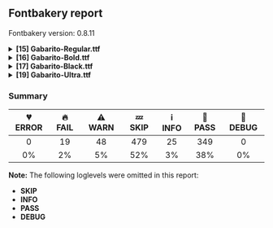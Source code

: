 ## Fontbakery report

Fontbakery version: 0.8.11

<details><summary><b>[15] Gabarito-Regular.ttf</b></summary><div><details><summary>🔥 <b>FAIL:</b> Checking OS/2 fsType does not impose restrictions. (<a href="https://font-bakery.readthedocs.io/en/stable/fontbakery/profiles/googlefonts.html#com.google.fonts/check/fstype">com.google.fonts/check/fstype</a>)</summary><div>


* 🔥 **FAIL** In this font fsType is set to 8 meaning that:
The font may be embedded but must only be installed temporarily on other systems.

No such DRM restrictions can be enabled on the Google Fonts collection, so the fsType field must be set to zero (Installable Embedding) instead. [code: drm]
</div></details><details><summary>🔥 <b>FAIL:</b> Check Google Fonts glyph coverage. (<a href="https://font-bakery.readthedocs.io/en/stable/fontbakery/profiles/googlefonts.html#com.google.fonts/check/glyph_coverage">com.google.fonts/check/glyph_coverage</a>)</summary><div>


* 🔥 **FAIL** Missing required codepoints:

	- 0x0102 (LATIN CAPITAL LETTER A WITH BREVE)


	- 0x0100 (LATIN CAPITAL LETTER A WITH MACRON)


	- 0x0106 (LATIN CAPITAL LETTER C WITH ACUTE)


	- 0x010C (LATIN CAPITAL LETTER C WITH CARON)


	- 0x010A (LATIN CAPITAL LETTER C WITH DOT ABOVE)


	- 0x010E (LATIN CAPITAL LETTER D WITH CARON)


	- 0x0110 (LATIN CAPITAL LETTER D WITH STROKE)


	- 0x011A (LATIN CAPITAL LETTER E WITH CARON)


	- 0x0116 (LATIN CAPITAL LETTER E WITH DOT ABOVE)


	- 0x0112 (LATIN CAPITAL LETTER E WITH MACRON)


	- 0x011E (LATIN CAPITAL LETTER G WITH BREVE)


	- 0x0122 (LATIN CAPITAL LETTER G WITH CEDILLA)


	- 0x0120 (LATIN CAPITAL LETTER G WITH DOT ABOVE)


	- 0x0126 (LATIN CAPITAL LETTER H WITH STROKE)


	- 0x0130 (LATIN CAPITAL LETTER I WITH DOT ABOVE)


	- 0x012A (LATIN CAPITAL LETTER I WITH MACRON)


	- 0x012E (LATIN CAPITAL LETTER I WITH OGONEK)


	- 0x0136 (LATIN CAPITAL LETTER K WITH CEDILLA)


	- 0x0139 (LATIN CAPITAL LETTER L WITH ACUTE)


	- 0x013D (LATIN CAPITAL LETTER L WITH CARON)


	- 0x013B (LATIN CAPITAL LETTER L WITH CEDILLA)


	- 0x0143 (LATIN CAPITAL LETTER N WITH ACUTE)


	- 0x0147 (LATIN CAPITAL LETTER N WITH CARON)


	- 0x0145 (LATIN CAPITAL LETTER N WITH CEDILLA)


	- 0x014A (LATIN CAPITAL LETTER ENG)


	- 0x0150 (LATIN CAPITAL LETTER O WITH DOUBLE ACUTE)


	- 0x014C (LATIN CAPITAL LETTER O WITH MACRON)


	- 0x0154 (LATIN CAPITAL LETTER R WITH ACUTE)


	- 0x0158 (LATIN CAPITAL LETTER R WITH CARON)


	- 0x0156 (LATIN CAPITAL LETTER R WITH CEDILLA)


	- 0x015A (LATIN CAPITAL LETTER S WITH ACUTE)


	- 0x015E (LATIN CAPITAL LETTER S WITH CEDILLA)


	- 0x0218 (LATIN CAPITAL LETTER S WITH COMMA BELOW)


	- 0x0164 (LATIN CAPITAL LETTER T WITH CARON)


	- 0x021A (LATIN CAPITAL LETTER T WITH COMMA BELOW)


	- 0x016C (LATIN CAPITAL LETTER U WITH BREVE)


	- 0x0170 (LATIN CAPITAL LETTER U WITH DOUBLE ACUTE)


	- 0x016A (LATIN CAPITAL LETTER U WITH MACRON)


	- 0x0172 (LATIN CAPITAL LETTER U WITH OGONEK)


	- 0x016E (LATIN CAPITAL LETTER U WITH RING ABOVE)


	- 0x0179 (LATIN CAPITAL LETTER Z WITH ACUTE)


	- 0x017B (LATIN CAPITAL LETTER Z WITH DOT ABOVE)


	- 0x0103 (LATIN SMALL LETTER A WITH BREVE)


	- 0x0101 (LATIN SMALL LETTER A WITH MACRON)


	- 0x0107 (LATIN SMALL LETTER C WITH ACUTE)


	- 0x010D (LATIN SMALL LETTER C WITH CARON)


	- 0x010B (LATIN SMALL LETTER C WITH DOT ABOVE)


	- 0x010F (LATIN SMALL LETTER D WITH CARON)


	- 0x0111 (LATIN SMALL LETTER D WITH STROKE)


	- 0x011B (LATIN SMALL LETTER E WITH CARON)


	- 0x0117 (LATIN SMALL LETTER E WITH DOT ABOVE)


	- 0x0113 (LATIN SMALL LETTER E WITH MACRON)


	- 0x011F (LATIN SMALL LETTER G WITH BREVE)


	- 0x0123 (LATIN SMALL LETTER G WITH CEDILLA)


	- 0x0121 (LATIN SMALL LETTER G WITH DOT ABOVE)


	- 0x0127 (LATIN SMALL LETTER H WITH STROKE)


	- 0x012B (LATIN SMALL LETTER I WITH MACRON)


	- 0x012F (LATIN SMALL LETTER I WITH OGONEK)


	- 0x0137 (LATIN SMALL LETTER K WITH CEDILLA)


	- 0x013A (LATIN SMALL LETTER L WITH ACUTE)


	- 0x013E (LATIN SMALL LETTER L WITH CARON)


	- 0x013C (LATIN SMALL LETTER L WITH CEDILLA)


	- 0x0144 (LATIN SMALL LETTER N WITH ACUTE)


	- 0x0148 (LATIN SMALL LETTER N WITH CARON)


	- 0x0146 (LATIN SMALL LETTER N WITH CEDILLA)


	- 0x014B (LATIN SMALL LETTER ENG)


	- 0x0151 (LATIN SMALL LETTER O WITH DOUBLE ACUTE)


	- 0x014D (LATIN SMALL LETTER O WITH MACRON)


	- 0x0155 (LATIN SMALL LETTER R WITH ACUTE)


	- 0x0159 (LATIN SMALL LETTER R WITH CARON)


	- 0x0157 (LATIN SMALL LETTER R WITH CEDILLA)


	- 0x015B (LATIN SMALL LETTER S WITH ACUTE)


	- 0x015F (LATIN SMALL LETTER S WITH CEDILLA)


	- 0x0219 (LATIN SMALL LETTER S WITH COMMA BELOW)


	- 0x0165 (LATIN SMALL LETTER T WITH CARON)


	- 0x021B (LATIN SMALL LETTER T WITH COMMA BELOW)


	- 0x016D (LATIN SMALL LETTER U WITH BREVE)


	- 0x0171 (LATIN SMALL LETTER U WITH DOUBLE ACUTE)


	- 0x016B (LATIN SMALL LETTER U WITH MACRON)


	- 0x0173 (LATIN SMALL LETTER U WITH OGONEK)


	- 0x016F (LATIN SMALL LETTER U WITH RING ABOVE)


	- 0x017A (LATIN SMALL LETTER Z WITH ACUTE)


	- 0x017C (LATIN SMALL LETTER Z WITH DOT ABOVE)
 

	- 0x0312 (COMBINING TURNED COMMA ABOVE)
 [code: missing-codepoints]
</div></details><details><summary>🔥 <b>FAIL:</b> Check copyright namerecords match license file. (<a href="https://font-bakery.readthedocs.io/en/stable/fontbakery/profiles/googlefonts.html#com.google.fonts/check/name/license">com.google.fonts/check/name/license</a>)</summary><div>


* 🔥 **FAIL** Font lacks NameID 13 (LICENSE DESCRIPTION). A proper licensing entry must be set. [code: missing]
</div></details><details><summary>🔥 <b>FAIL:</b> Check font follows the Google Fonts vertical metric schema (<a href="https://font-bakery.readthedocs.io/en/stable/fontbakery/profiles/googlefonts.html#com.google.fonts/check/vertical_metrics">com.google.fonts/check/vertical_metrics</a>)</summary><div>


* 🔥 **FAIL** OS/2.sTypoLineGap is "20" it should be 0 [code: bad-OS/2.sTypoLineGap]
* 🔥 **FAIL** hhea.lineGap is "20" it should be 0 [code: bad-hhea.lineGap]
</div></details><details><summary>⚠ <b>WARN:</b> Ensure fonts have ScriptLangTags declared on the 'meta' table. (<a href="https://font-bakery.readthedocs.io/en/stable/fontbakery/profiles/googlefonts.html#com.google.fonts/check/meta/script_lang_tags">com.google.fonts/check/meta/script_lang_tags</a>)</summary><div>


* ⚠ **WARN** This font file does not have a 'meta' table. [code: lacks-meta-table]
</div></details><details><summary>⚠ <b>WARN:</b> Check font contains no unreachable glyphs (<a href="https://font-bakery.readthedocs.io/en/stable/fontbakery/profiles/universal.html#com.google.fonts/check/unreachable_glyphs">com.google.fonts/check/unreachable_glyphs</a>)</summary><div>


* ⚠ **WARN** The following glyphs could not be reached by codepoint or substitution rules:

	- NULL

	- breve.nrw

	- caron.alt

	- macron.nrw 

	- tilde.nrw
 [code: unreachable-glyphs]
</div></details><details><summary>⚠ <b>WARN:</b> Check if each glyph has the recommended amount of contours. (<a href="https://font-bakery.readthedocs.io/en/stable/fontbakery/profiles/universal.html#com.google.fonts/check/contour_count">com.google.fonts/check/contour_count</a>)</summary><div>


* ⚠ **WARN** This check inspects the glyph outlines and detects the total number of contours in each of them. The expected values are infered from the typical ammounts of contours observed in a large collection of reference font families. The divergences listed below may simply indicate a significantly different design on some of your glyphs. On the other hand, some of these may flag actual bugs in the font such as glyphs mapped to an incorrect codepoint. Please consider reviewing the design and codepoint assignment of these to make sure they are correct.

The following glyphs do not have the recommended number of contours:

	- Glyph name: uni00AD	Contours detected: 1	Expected: 0

	- Glyph name: aogonek	Contours detected: 3	Expected: 2

	- Glyph name: eogonek	Contours detected: 3	Expected: 2

	- Glyph name: uni2783	Contours detected: 3	Expected: 4

	- Glyph name: aogonek	Contours detected: 3	Expected: 2

	- Glyph name: eogonek	Contours detected: 3	Expected: 2

	- Glyph name: uni00AD	Contours detected: 1	Expected: 0 

	- Glyph name: uni2783	Contours detected: 3	Expected: 4
 [code: contour-count]
</div></details><details><summary>⚠ <b>WARN:</b> Does the font contain a soft hyphen? (<a href="https://font-bakery.readthedocs.io/en/stable/fontbakery/profiles/universal.html#com.google.fonts/check/soft_hyphen">com.google.fonts/check/soft_hyphen</a>)</summary><div>


* ⚠ **WARN** This font has a 'Soft Hyphen' character. [code: softhyphen]
</div></details><details><summary>⚠ <b>WARN:</b> Ensure dotted circle glyph is present and can attach marks. (<a href="https://font-bakery.readthedocs.io/en/stable/fontbakery/profiles/universal.html#com.google.fonts/check/dotted_circle">com.google.fonts/check/dotted_circle</a>)</summary><div>


* ⚠ **WARN** No dotted circle glyph present [code: missing-dotted-circle]
</div></details><details><summary>⚠ <b>WARN:</b> Ensure soft_dotted characters lose their dot when combined with marks that replace the dot. (<a href="https://font-bakery.readthedocs.io/en/stable/fontbakery/profiles/universal.html#com.google.fonts/check/soft_dotted">com.google.fonts/check/soft_dotted</a>)</summary><div>


* ⚠ **WARN** The dot of soft dotted characters should disappear in other cases, for example: i̅ ị̅ ĩ̦ ī̦ i̦̅ ĭ̦ i̦̇ i̦̊ i̦̋ ǐ̦ i̧̅ į̅ j̅ j̣̅ j̦̀ j̦́ ĵ̦ j̦̃ j̦̄ j̦̅ [code: soft-dotted]
</div></details><details><summary>⚠ <b>WARN:</b> Check math signs have the same width. (<a href="https://font-bakery.readthedocs.io/en/stable/fontbakery/profiles/universal.html#com.google.fonts/check/math_signs_width">com.google.fonts/check/math_signs_width</a>)</summary><div>


* ⚠ **WARN** The most common width is 670 among a set of 6 math glyphs.
The following math glyphs have a different width, though:

Width = 591:
plus, plusminus

Width = 467:
greater, less

Width = 545:
equal

Width = 571:
logicalnot

Width = 527:
multiply

Width = 575:
divide

Width = 535:
minus

Width = 559:
approxequal, congruent

Width = 544:
notequal

Width = 513:
greaterequal, lessequal

Width = 679:
uni2288, uni2289, uni228A, uni2286

Width = 654:
uni2287, uni228B
 [code: width-outliers]
</div></details><details><summary>⚠ <b>WARN:</b> Checking Vertical Metric Linegaps. (<a href="https://font-bakery.readthedocs.io/en/stable/fontbakery/profiles/hhea.html#com.google.fonts/check/linegaps">com.google.fonts/check/linegaps</a>)</summary><div>


* ⚠ **WARN** hhea lineGap is not equal to 0. [code: hhea]
</div></details><details><summary>⚠ <b>WARN:</b> Are there any misaligned on-curve points? (<a href="https://font-bakery.readthedocs.io/en/stable/fontbakery/profiles/<Section: Outline Correctness Checks>.html#com.google.fonts/check/outline_alignment_miss">com.google.fonts/check/outline_alignment_miss</a>)</summary><div>


* ⚠ **WARN** The following glyphs have on-curve points which have potentially incorrect y coordinates:

	* ampersand (U+0026): X=371.0,Y=0.5 (should be at baseline 0?)

	* ampersand (U+0026): X=188.0,Y=680.5 (should be at cap-height 681?)

	* Q (U+0051): X=475.5,Y=1.0 (should be at baseline 0?)

	* S (U+0053): X=192.5,Y=1.0 (should be at baseline 0?)

	* a (U+0061): X=291.0,Y=-1.5 (should be at baseline 0?)

	* f (U+0066): X=305.0,Y=680.0 (should be at cap-height 681?)

	* r (U+0072): X=324.0,Y=489.0 (should be at x-height 488?)

	* t (U+0074): X=309.0,Y=1.0 (should be at baseline 0?)

	* braceleft (U+007B): X=149.0,Y=-1.0 (should be at baseline 0?)

	* braceright (U+007D): X=163.0,Y=-1.0 (should be at baseline 0?)

	* uni00B3 (U+00B3): X=284.0,Y=683.0 (should be at cap-height 681?)

	* paragraph (U+00B6): X=195.5,Y=679.5 (should be at cap-height 681?)

	* threequarters (U+00BE): X=77.5,Y=681.5 (should be at cap-height 681?)

	* questiondown (U+00BF): X=442.0,Y=-2.0 (should be at baseline 0?)

	* agrave (U+00E0): X=291.0,Y=-1.5 (should be at baseline 0?)

	* aacute (U+00E1): X=291.0,Y=-1.5 (should be at baseline 0?)

	* acircumflex (U+00E2): X=291.0,Y=-1.5 (should be at baseline 0?)

	* atilde (U+00E3): X=291.0,Y=-1.5 (should be at baseline 0?)

	* atilde (U+00E3): X=110.0,Y=679.0 (should be at cap-height 681?)

	* adieresis (U+00E4): X=291.0,Y=-1.5 (should be at baseline 0?)

	* aring (U+00E5): X=291.0,Y=-1.5 (should be at baseline 0?)

	* ntilde (U+00F1): X=144.0,Y=679.0 (should be at cap-height 681?)

	* otilde (U+00F5): X=151.0,Y=679.0 (should be at cap-height 681?)

	* aogonek (U+0105): X=291.0,Y=-1.5 (should be at baseline 0?)

	* Scaron (U+0160): X=192.5,Y=1.0 (should be at baseline 0?)

	* tilde (U+02DC): X=137.0,Y=679.0 (should be at cap-height 681?)

	* tildecomb (U+0303): X=137.0,Y=679.0 (should be at cap-height 681?)

	* alpha (U+03B1): X=597.0,Y=-1.0 (should be at baseline 0?)

	* alpha (U+03B1): X=507.5,Y=-1.5 (should be at baseline 0?)

	* lambda (U+03BB): X=564.0,Y=-1.0 (should be at baseline 0?)

	* pi (U+03C0): X=604.0,Y=1.0 (should be at baseline 0?)

	* tau (U+03C4): X=306.0,Y=1.0 (should be at baseline 0?)

	* uni1EBD (U+1EBD): X=141.0,Y=679.0 (should be at cap-height 681?)

	* uni2076 (U+2076): X=131.5,Y=682.5 (should be at cap-height 681?)

	* uni2083 (U+2083): X=74.0,Y=-2.0 (should be at baseline 0?)

	* uni2088 (U+2088): X=230.0,Y=-2.0 (should be at baseline 0?)

	* uni2088 (U+2088): X=111.0,Y=-2.0 (should be at baseline 0?)

	* trademark (U+2122): X=26.0,Y=680.0 (should be at cap-height 681?)

	* trademark (U+2122): X=345.0,Y=680.0 (should be at cap-height 681?)

	* trademark (U+2122): X=405.0,Y=680.0 (should be at cap-height 681?)

	* trademark (U+2122): X=480.0,Y=680.0 (should be at cap-height 681?)

	* trademark (U+2122): X=656.0,Y=680.0 (should be at cap-height 681?)

	* trademark (U+2122): X=731.0,Y=680.0 (should be at cap-height 681?)

	* uni2196 (U+2196): X=749.0,Y=-2.0 (should be at baseline 0?)

	* partialdiff (U+2202): X=200.0,Y=683.0 (should be at cap-height 681?)

	* emptyset (U+2205): X=765.0,Y=683.0 (should be at cap-height 681?)

	* lozenge (U+25CA): X=240.0,Y=680.0 (should be at cap-height 681?)

	* lozenge (U+25CA): X=355.0,Y=680.0 (should be at cap-height 681?)

	* fi (U+FB01): X=305.0,Y=680.0 (should be at cap-height 681?) 

	* fl (U+FB02): X=305.0,Y=680.0 (should be at cap-height 681?) [code: found-misalignments]
</div></details><details><summary>⚠ <b>WARN:</b> Are any segments inordinately short? (<a href="https://font-bakery.readthedocs.io/en/stable/fontbakery/profiles/<Section: Outline Correctness Checks>.html#com.google.fonts/check/outline_short_segments">com.google.fonts/check/outline_short_segments</a>)</summary><div>


* ⚠ **WARN** The following glyphs have segments which seem very short:

	* three (U+0033) contains a short segment B<<178.5,405.0>-<185.0,405.0>-<196.0,405.0>>

	* G (U+0047) contains a short segment B<<702.0,348.0>-<705.0,338.0>-<706.5,325.0>>

	* M (U+004D) contains a short segment L<<437.0,184.0>--<440.0,184.0>>

	* e (U+0065) contains a short segment B<<512.5,228.5>-<512.0,221.0>-<511.0,215.0>>

	* m (U+006D) contains a short segment B<<475.0,328.0>-<476.0,319.0>-<476.0,309.5>>

	* m (U+006D) contains a short segment B<<476.0,309.5>-<476.0,300.0>-<476.0,291.0>>

	* yen (U+00A5) contains a short segment L<<210.0,262.0>--<210.0,262.0>>

	* yen (U+00A5) contains a short segment L<<310.0,262.0>--<310.0,262.0>>

	* registered (U+00AE) contains a short segment L<<334.0,436.0>--<331.0,436.0>>

	* ae (U+00E6) contains a short segment B<<327.0,281.0>-<327.0,282.0>-<327.0,283.0>>

	* egrave (U+00E8) contains a short segment B<<512.5,228.5>-<512.0,221.0>-<511.0,215.0>>

	* eacute (U+00E9) contains a short segment B<<512.5,228.5>-<512.0,221.0>-<511.0,215.0>>

	* ecircumflex (U+00EA) contains a short segment B<<512.5,228.5>-<512.0,221.0>-<511.0,215.0>>

	* edieresis (U+00EB) contains a short segment B<<512.5,228.5>-<512.0,221.0>-<511.0,215.0>>

	* eogonek (U+0119) contains a short segment B<<512.5,228.5>-<512.0,221.0>-<511.0,215.0>>

	* oe (U+0153) contains a short segment B<<873.0,243.0>-<873.0,236.0>-<872.5,228.0>>

	* oe (U+0153) contains a short segment B<<872.5,228.0>-<872.0,220.0>-<871.0,215.0>>

	* gamma (U+03B3) contains a short segment L<<158.0,45.0>--<158.0,45.0>>

	* gamma (U+03B3) contains a short segment L<<158.0,45.0>--<158.0,45.0>>

	* uni1EBD (U+1EBD) contains a short segment B<<512.5,228.5>-<512.0,221.0>-<511.0,215.0>>

	* trademark (U+2122) contains a short segment L<<567.0,459.0>--<569.0,459.0>>

	* uni2209 (U+2209) contains a short segment L<<308.0,10.0>--<303.0,10.0>>

	* uni2284 (U+2284) contains a short segment L<<308.0,10.0>--<303.0,10.0>> 

	* uni2285 (U+2285) contains a short segment L<<362.0,508.0>--<367.0,508.0>> [code: found-short-segments]
</div></details><details><summary>⚠ <b>WARN:</b> Do any segments have colinear vectors? (<a href="https://font-bakery.readthedocs.io/en/stable/fontbakery/profiles/<Section: Outline Correctness Checks>.html#com.google.fonts/check/outline_colinear_vectors">com.google.fonts/check/outline_colinear_vectors</a>)</summary><div>


* ⚠ **WARN** The following glyphs have colinear vectors:

	* exclam (U+0021): L<<103.0,217.0>--<91.0,372.0>> -> L<<91.0,372.0>--<81.0,709.0>>

	* exclam (U+0021): L<<209.0,709.0>--<199.0,373.0>> -> L<<199.0,373.0>--<187.0,217.0>>

	* exclamdown (U+00A1): L<<188.0,316.0>--<200.0,161.0>> -> L<<200.0,161.0>--<210.0,-176.0>>

	* exclamdown (U+00A1): L<<82.0,-176.0>--<92.0,160.0>> -> L<<92.0,160.0>--<104.0,316.0>>

	* gamma (U+03B3): L<<158.0,45.0>--<158.0,45.0>> -> L<<158.0,45.0>--<158.0,45.0>>

	* registered (U+00AE): L<<334.0,436.0>--<331.0,436.0>> -> L<<331.0,436.0>--<301.0,436.0>>

	* trademark (U+2122): L<<459.0,542.0>--<453.0,464.0>> -> L<<453.0,464.0>--<429.0,310.0>>

	* trademark (U+2122): L<<707.0,310.0>--<683.0,464.0>> -> L<<683.0,464.0>--<677.0,542.0>>

	* uni216F (U+216F): L<<273.0,509.0>--<247.0,382.0>> -> L<<247.0,382.0>--<198.0,96.0>>

	* uni216F (U+216F): L<<767.0,96.0>--<718.0,382.0>> -> L<<718.0,382.0>--<692.0,509.0>>

	* uni2209 (U+2209): L<<619.0,10.0>--<308.0,10.0>> -> L<<308.0,10.0>--<303.0,10.0>>

	* uni2284 (U+2284): L<<619.0,10.0>--<308.0,10.0>> -> L<<308.0,10.0>--<303.0,10.0>> 

	* uni2285 (U+2285): L<<51.0,508.0>--<362.0,508.0>> -> L<<362.0,508.0>--<367.0,508.0>> [code: found-colinear-vectors]
</div></details><br></div></details><details><summary><b>[16] Gabarito-Bold.ttf</b></summary><div><details><summary>🔥 <b>FAIL:</b> Checking OS/2 fsType does not impose restrictions. (<a href="https://font-bakery.readthedocs.io/en/stable/fontbakery/profiles/googlefonts.html#com.google.fonts/check/fstype">com.google.fonts/check/fstype</a>)</summary><div>


* 🔥 **FAIL** In this font fsType is set to 8 meaning that:
The font may be embedded but must only be installed temporarily on other systems.

No such DRM restrictions can be enabled on the Google Fonts collection, so the fsType field must be set to zero (Installable Embedding) instead. [code: drm]
</div></details><details><summary>🔥 <b>FAIL:</b> Check Google Fonts glyph coverage. (<a href="https://font-bakery.readthedocs.io/en/stable/fontbakery/profiles/googlefonts.html#com.google.fonts/check/glyph_coverage">com.google.fonts/check/glyph_coverage</a>)</summary><div>


* 🔥 **FAIL** Missing required codepoints:

	- 0x0102 (LATIN CAPITAL LETTER A WITH BREVE)


	- 0x0100 (LATIN CAPITAL LETTER A WITH MACRON)


	- 0x0106 (LATIN CAPITAL LETTER C WITH ACUTE)


	- 0x010C (LATIN CAPITAL LETTER C WITH CARON)


	- 0x010A (LATIN CAPITAL LETTER C WITH DOT ABOVE)


	- 0x010E (LATIN CAPITAL LETTER D WITH CARON)


	- 0x0110 (LATIN CAPITAL LETTER D WITH STROKE)


	- 0x011A (LATIN CAPITAL LETTER E WITH CARON)


	- 0x0116 (LATIN CAPITAL LETTER E WITH DOT ABOVE)


	- 0x0112 (LATIN CAPITAL LETTER E WITH MACRON)


	- 0x011E (LATIN CAPITAL LETTER G WITH BREVE)


	- 0x0122 (LATIN CAPITAL LETTER G WITH CEDILLA)


	- 0x0120 (LATIN CAPITAL LETTER G WITH DOT ABOVE)


	- 0x0126 (LATIN CAPITAL LETTER H WITH STROKE)


	- 0x0130 (LATIN CAPITAL LETTER I WITH DOT ABOVE)


	- 0x012A (LATIN CAPITAL LETTER I WITH MACRON)


	- 0x012E (LATIN CAPITAL LETTER I WITH OGONEK)


	- 0x0136 (LATIN CAPITAL LETTER K WITH CEDILLA)


	- 0x0139 (LATIN CAPITAL LETTER L WITH ACUTE)


	- 0x013D (LATIN CAPITAL LETTER L WITH CARON)


	- 0x013B (LATIN CAPITAL LETTER L WITH CEDILLA)


	- 0x0143 (LATIN CAPITAL LETTER N WITH ACUTE)


	- 0x0147 (LATIN CAPITAL LETTER N WITH CARON)


	- 0x0145 (LATIN CAPITAL LETTER N WITH CEDILLA)


	- 0x014A (LATIN CAPITAL LETTER ENG)


	- 0x0150 (LATIN CAPITAL LETTER O WITH DOUBLE ACUTE)


	- 0x014C (LATIN CAPITAL LETTER O WITH MACRON)


	- 0x0154 (LATIN CAPITAL LETTER R WITH ACUTE)


	- 0x0158 (LATIN CAPITAL LETTER R WITH CARON)


	- 0x0156 (LATIN CAPITAL LETTER R WITH CEDILLA)


	- 0x015A (LATIN CAPITAL LETTER S WITH ACUTE)


	- 0x015E (LATIN CAPITAL LETTER S WITH CEDILLA)


	- 0x0218 (LATIN CAPITAL LETTER S WITH COMMA BELOW)


	- 0x0164 (LATIN CAPITAL LETTER T WITH CARON)


	- 0x021A (LATIN CAPITAL LETTER T WITH COMMA BELOW)


	- 0x016C (LATIN CAPITAL LETTER U WITH BREVE)


	- 0x0170 (LATIN CAPITAL LETTER U WITH DOUBLE ACUTE)


	- 0x016A (LATIN CAPITAL LETTER U WITH MACRON)


	- 0x0172 (LATIN CAPITAL LETTER U WITH OGONEK)


	- 0x016E (LATIN CAPITAL LETTER U WITH RING ABOVE)


	- 0x0179 (LATIN CAPITAL LETTER Z WITH ACUTE)


	- 0x017B (LATIN CAPITAL LETTER Z WITH DOT ABOVE)


	- 0x0103 (LATIN SMALL LETTER A WITH BREVE)


	- 0x0101 (LATIN SMALL LETTER A WITH MACRON)


	- 0x0107 (LATIN SMALL LETTER C WITH ACUTE)


	- 0x010D (LATIN SMALL LETTER C WITH CARON)


	- 0x010B (LATIN SMALL LETTER C WITH DOT ABOVE)


	- 0x010F (LATIN SMALL LETTER D WITH CARON)


	- 0x0111 (LATIN SMALL LETTER D WITH STROKE)


	- 0x011B (LATIN SMALL LETTER E WITH CARON)


	- 0x0117 (LATIN SMALL LETTER E WITH DOT ABOVE)


	- 0x0113 (LATIN SMALL LETTER E WITH MACRON)


	- 0x011F (LATIN SMALL LETTER G WITH BREVE)


	- 0x0123 (LATIN SMALL LETTER G WITH CEDILLA)


	- 0x0121 (LATIN SMALL LETTER G WITH DOT ABOVE)


	- 0x0127 (LATIN SMALL LETTER H WITH STROKE)


	- 0x012B (LATIN SMALL LETTER I WITH MACRON)


	- 0x012F (LATIN SMALL LETTER I WITH OGONEK)


	- 0x0137 (LATIN SMALL LETTER K WITH CEDILLA)


	- 0x013A (LATIN SMALL LETTER L WITH ACUTE)


	- 0x013E (LATIN SMALL LETTER L WITH CARON)


	- 0x013C (LATIN SMALL LETTER L WITH CEDILLA)


	- 0x0144 (LATIN SMALL LETTER N WITH ACUTE)


	- 0x0148 (LATIN SMALL LETTER N WITH CARON)


	- 0x0146 (LATIN SMALL LETTER N WITH CEDILLA)


	- 0x014B (LATIN SMALL LETTER ENG)


	- 0x0151 (LATIN SMALL LETTER O WITH DOUBLE ACUTE)


	- 0x014D (LATIN SMALL LETTER O WITH MACRON)


	- 0x0155 (LATIN SMALL LETTER R WITH ACUTE)


	- 0x0159 (LATIN SMALL LETTER R WITH CARON)


	- 0x0157 (LATIN SMALL LETTER R WITH CEDILLA)


	- 0x015B (LATIN SMALL LETTER S WITH ACUTE)


	- 0x015F (LATIN SMALL LETTER S WITH CEDILLA)


	- 0x0219 (LATIN SMALL LETTER S WITH COMMA BELOW)


	- 0x0165 (LATIN SMALL LETTER T WITH CARON)


	- 0x021B (LATIN SMALL LETTER T WITH COMMA BELOW)


	- 0x016D (LATIN SMALL LETTER U WITH BREVE)


	- 0x0171 (LATIN SMALL LETTER U WITH DOUBLE ACUTE)


	- 0x016B (LATIN SMALL LETTER U WITH MACRON)


	- 0x0173 (LATIN SMALL LETTER U WITH OGONEK)


	- 0x016F (LATIN SMALL LETTER U WITH RING ABOVE)


	- 0x017A (LATIN SMALL LETTER Z WITH ACUTE)


	- 0x017C (LATIN SMALL LETTER Z WITH DOT ABOVE)
 

	- 0x0312 (COMBINING TURNED COMMA ABOVE)
 [code: missing-codepoints]
</div></details><details><summary>🔥 <b>FAIL:</b> Check copyright namerecords match license file. (<a href="https://font-bakery.readthedocs.io/en/stable/fontbakery/profiles/googlefonts.html#com.google.fonts/check/name/license">com.google.fonts/check/name/license</a>)</summary><div>


* 🔥 **FAIL** Font lacks NameID 13 (LICENSE DESCRIPTION). A proper licensing entry must be set. [code: missing]
</div></details><details><summary>🔥 <b>FAIL:</b> Check font follows the Google Fonts vertical metric schema (<a href="https://font-bakery.readthedocs.io/en/stable/fontbakery/profiles/googlefonts.html#com.google.fonts/check/vertical_metrics">com.google.fonts/check/vertical_metrics</a>)</summary><div>


* 🔥 **FAIL** OS/2.sTypoLineGap is "20" it should be 0 [code: bad-OS/2.sTypoLineGap]
* 🔥 **FAIL** hhea.lineGap is "20" it should be 0 [code: bad-hhea.lineGap]
</div></details><details><summary>⚠ <b>WARN:</b> Ensure fonts have ScriptLangTags declared on the 'meta' table. (<a href="https://font-bakery.readthedocs.io/en/stable/fontbakery/profiles/googlefonts.html#com.google.fonts/check/meta/script_lang_tags">com.google.fonts/check/meta/script_lang_tags</a>)</summary><div>


* ⚠ **WARN** This font file does not have a 'meta' table. [code: lacks-meta-table]
</div></details><details><summary>⚠ <b>WARN:</b> Check font contains no unreachable glyphs (<a href="https://font-bakery.readthedocs.io/en/stable/fontbakery/profiles/universal.html#com.google.fonts/check/unreachable_glyphs">com.google.fonts/check/unreachable_glyphs</a>)</summary><div>


* ⚠ **WARN** The following glyphs could not be reached by codepoint or substitution rules:

	- NULL

	- breve.nrw

	- caron.alt

	- macron.nrw 

	- tilde.nrw
 [code: unreachable-glyphs]
</div></details><details><summary>⚠ <b>WARN:</b> Check if each glyph has the recommended amount of contours. (<a href="https://font-bakery.readthedocs.io/en/stable/fontbakery/profiles/universal.html#com.google.fonts/check/contour_count">com.google.fonts/check/contour_count</a>)</summary><div>


* ⚠ **WARN** This check inspects the glyph outlines and detects the total number of contours in each of them. The expected values are infered from the typical ammounts of contours observed in a large collection of reference font families. The divergences listed below may simply indicate a significantly different design on some of your glyphs. On the other hand, some of these may flag actual bugs in the font such as glyphs mapped to an incorrect codepoint. Please consider reviewing the design and codepoint assignment of these to make sure they are correct.

The following glyphs do not have the recommended number of contours:

	- Glyph name: uni00AD	Contours detected: 1	Expected: 0

	- Glyph name: aogonek	Contours detected: 3	Expected: 2

	- Glyph name: eogonek	Contours detected: 3	Expected: 2

	- Glyph name: uni2783	Contours detected: 3	Expected: 4

	- Glyph name: aogonek	Contours detected: 3	Expected: 2

	- Glyph name: eogonek	Contours detected: 3	Expected: 2

	- Glyph name: uni00AD	Contours detected: 1	Expected: 0 

	- Glyph name: uni2783	Contours detected: 3	Expected: 4
 [code: contour-count]
</div></details><details><summary>⚠ <b>WARN:</b> Does the font contain a soft hyphen? (<a href="https://font-bakery.readthedocs.io/en/stable/fontbakery/profiles/universal.html#com.google.fonts/check/soft_hyphen">com.google.fonts/check/soft_hyphen</a>)</summary><div>


* ⚠ **WARN** This font has a 'Soft Hyphen' character. [code: softhyphen]
</div></details><details><summary>⚠ <b>WARN:</b> Ensure dotted circle glyph is present and can attach marks. (<a href="https://font-bakery.readthedocs.io/en/stable/fontbakery/profiles/universal.html#com.google.fonts/check/dotted_circle">com.google.fonts/check/dotted_circle</a>)</summary><div>


* ⚠ **WARN** No dotted circle glyph present [code: missing-dotted-circle]
</div></details><details><summary>⚠ <b>WARN:</b> Ensure soft_dotted characters lose their dot when combined with marks that replace the dot. (<a href="https://font-bakery.readthedocs.io/en/stable/fontbakery/profiles/universal.html#com.google.fonts/check/soft_dotted">com.google.fonts/check/soft_dotted</a>)</summary><div>


* ⚠ **WARN** The dot of soft dotted characters should disappear in other cases, for example: i̅ ị̅ ĩ̦ ī̦ i̦̅ ĭ̦ i̦̇ i̦̊ i̦̋ ǐ̦ i̧̅ į̅ j̅ j̣̅ j̦̀ j̦́ ĵ̦ j̦̃ j̦̄ j̦̅ [code: soft-dotted]
</div></details><details><summary>⚠ <b>WARN:</b> Check math signs have the same width. (<a href="https://font-bakery.readthedocs.io/en/stable/fontbakery/profiles/universal.html#com.google.fonts/check/math_signs_width">com.google.fonts/check/math_signs_width</a>)</summary><div>


* ⚠ **WARN** The most common width is 670 among a set of 6 math glyphs.
The following math glyphs have a different width, though:

Width = 587:
plus, plusminus

Width = 522:
greater, less

Width = 566:
notequal, equal

Width = 592:
logicalnot

Width = 576:
multiply

Width = 598:
divide

Width = 489:
minus

Width = 615:
congruent

Width = 620:
approxequal

Width = 549:
greaterequal, lessequal

Width = 679:
uni2288, uni2289, uni228A, uni2286

Width = 667:
uni2287, uni228B
 [code: width-outliers]
</div></details><details><summary>⚠ <b>WARN:</b> Checking Vertical Metric Linegaps. (<a href="https://font-bakery.readthedocs.io/en/stable/fontbakery/profiles/hhea.html#com.google.fonts/check/linegaps">com.google.fonts/check/linegaps</a>)</summary><div>


* ⚠ **WARN** hhea lineGap is not equal to 0. [code: hhea]
</div></details><details><summary>⚠ <b>WARN:</b> Are there any misaligned on-curve points? (<a href="https://font-bakery.readthedocs.io/en/stable/fontbakery/profiles/<Section: Outline Correctness Checks>.html#com.google.fonts/check/outline_alignment_miss">com.google.fonts/check/outline_alignment_miss</a>)</summary><div>


* ⚠ **WARN** The following glyphs have on-curve points which have potentially incorrect y coordinates:

	* ampersand (U+0026): X=390.5,Y=-0.5 (should be at baseline 0?)

	* a (U+0061): X=162.5,Y=513.0 (should be at x-height 514?)

	* l (U+006C): X=255.0,Y=1.0 (should be at baseline 0?)

	* braceleft (U+007B): X=306.0,Y=714.0 (should be at cap-height 716?)

	* braceleft (U+007B): X=262.0,Y=714.0 (should be at cap-height 716?)

	* braceright (U+007D): X=82.0,Y=714.0 (should be at cap-height 716?)

	* braceright (U+007D): X=38.0,Y=714.0 (should be at cap-height 716?)

	* section (U+00A7): X=34.0,Y=2.0 (should be at baseline 0?)

	* section (U+00A7): X=220.5,Y=1.0 (should be at baseline 0?)

	* onequarter (U+00BC): X=146.0,Y=-2.0 (should be at baseline 0?)

	* onehalf (U+00BD): X=146.0,Y=-2.0 (should be at baseline 0?)

	* threequarters (U+00BE): X=226.0,Y=-2.0 (should be at baseline 0?)

	* Atilde (U+00C3): X=204.5,Y=929.5 (should be at ascender 930?)

	* Adieresis (U+00C4): X=187.0,Y=931.0 (should be at ascender 930?)

	* Adieresis (U+00C4): X=305.0,Y=930.5 (should be at ascender 930?)

	* Adieresis (U+00C4): X=397.0,Y=931.0 (should be at ascender 930?)

	* Adieresis (U+00C4): X=515.0,Y=930.5 (should be at ascender 930?)

	* Edieresis (U+00CB): X=128.0,Y=931.0 (should be at ascender 930?)

	* Edieresis (U+00CB): X=246.0,Y=930.5 (should be at ascender 930?)

	* Edieresis (U+00CB): X=338.0,Y=931.0 (should be at ascender 930?)

	* Edieresis (U+00CB): X=456.0,Y=930.5 (should be at ascender 930?)

	* Idieresis (U+00CF): X=-10.5,Y=931.5 (should be at ascender 930?)

	* Idieresis (U+00CF): X=109.0,Y=931.5 (should be at ascender 930?)

	* Idieresis (U+00CF): X=171.5,Y=931.5 (should be at ascender 930?)

	* Idieresis (U+00CF): X=291.0,Y=931.5 (should be at ascender 930?)

	* Ntilde (U+00D1): X=231.5,Y=929.5 (should be at ascender 930?)

	* Otilde (U+00D5): X=244.5,Y=929.5 (should be at ascender 930?)

	* Odieresis (U+00D6): X=227.0,Y=931.0 (should be at ascender 930?)

	* Odieresis (U+00D6): X=345.0,Y=930.5 (should be at ascender 930?)

	* Odieresis (U+00D6): X=437.0,Y=931.0 (should be at ascender 930?)

	* Odieresis (U+00D6): X=555.0,Y=930.5 (should be at ascender 930?)

	* Udieresis (U+00DC): X=188.0,Y=931.0 (should be at ascender 930?)

	* Udieresis (U+00DC): X=306.0,Y=930.5 (should be at ascender 930?)

	* Udieresis (U+00DC): X=398.0,Y=931.0 (should be at ascender 930?)

	* Udieresis (U+00DC): X=516.0,Y=930.5 (should be at ascender 930?)

	* atilde (U+00E3): X=306.0,Y=716.5 (should be at cap-height 716?)

	* ntilde (U+00F1): X=329.0,Y=716.5 (should be at cap-height 716?)

	* otilde (U+00F5): X=331.0,Y=716.5 (should be at cap-height 716?)

	* lslash (U+0142): X=283.0,Y=1.0 (should be at baseline 0?)

	* scaron (U+0161): X=240.0,Y=714.0 (should be at cap-height 716?)

	* Ydieresis (U+0178): X=151.0,Y=931.0 (should be at ascender 930?)

	* Ydieresis (U+0178): X=269.0,Y=930.5 (should be at ascender 930?)

	* Ydieresis (U+0178): X=361.0,Y=931.0 (should be at ascender 930?)

	* Ydieresis (U+0178): X=479.0,Y=930.5 (should be at ascender 930?)

	* zcaron (U+017E): X=252.0,Y=714.0 (should be at cap-height 716?)

	* caron (U+02C7): X=293.0,Y=714.0 (should be at cap-height 716?)

	* breve (U+02D8): X=253.0,Y=715.5 (should be at cap-height 716?)

	* tilde (U+02DC): X=329.0,Y=716.5 (should be at cap-height 716?)

	* tildecomb (U+0303): X=329.0,Y=716.5 (should be at cap-height 716?)

	* uni0306 (U+0306): X=253.0,Y=715.5 (should be at cap-height 716?)

	* uni030C (U+030C): X=293.0,Y=714.0 (should be at cap-height 716?)

	* alpha (U+03B1): X=645.0,Y=1.0 (should be at baseline 0?)

	* alpha (U+03B1): X=513.0,Y=2.0 (should be at baseline 0?)

	* lambda (U+03BB): X=18.0,Y=-2.0 (should be at baseline 0?)

	* lambda (U+03BB): X=617.0,Y=2.0 (should be at baseline 0?)

	* lambda (U+03BB): X=172.0,Y=-2.0 (should be at baseline 0?)

	* Wdieresis (U+1E84): X=356.0,Y=931.0 (should be at ascender 930?)

	* Wdieresis (U+1E84): X=474.0,Y=930.5 (should be at ascender 930?)

	* Wdieresis (U+1E84): X=566.0,Y=931.0 (should be at ascender 930?)

	* Wdieresis (U+1E84): X=684.0,Y=930.5 (should be at ascender 930?)

	* uni1EBC (U+1EBC): X=146.5,Y=929.5 (should be at ascender 930?)

	* uni1EBD (U+1EBD): X=318.0,Y=716.5 (should be at cap-height 716?)

	* fraction (U+2044): X=-141.0,Y=-2.0 (should be at baseline 0?)

	* uni2088 (U+2088): X=242.0,Y=2.0 (should be at baseline 0?)

	* uni2088 (U+2088): X=134.0,Y=2.0 (should be at baseline 0?)

	* trademark (U+2122): X=26.0,Y=715.0 (should be at cap-height 716?)

	* trademark (U+2122): X=378.0,Y=715.0 (should be at cap-height 716?)

	* trademark (U+2122): X=441.0,Y=715.0 (should be at cap-height 716?)

	* trademark (U+2122): X=546.0,Y=715.0 (should be at cap-height 716?)

	* trademark (U+2122): X=707.0,Y=715.0 (should be at cap-height 716?)

	* trademark (U+2122): X=812.0,Y=715.0 (should be at cap-height 716?)

	* lozenge (U+25CA): X=235.0,Y=715.0 (should be at cap-height 716?)

	* lozenge (U+25CA): X=398.0,Y=715.0 (should be at cap-height 716?) 

	* fl (U+FB02): X=624.0,Y=1.0 (should be at baseline 0?) [code: found-misalignments]
</div></details><details><summary>⚠ <b>WARN:</b> Are any segments inordinately short? (<a href="https://font-bakery.readthedocs.io/en/stable/fontbakery/profiles/<Section: Outline Correctness Checks>.html#com.google.fonts/check/outline_short_segments">com.google.fonts/check/outline_short_segments</a>)</summary><div>


* ⚠ **WARN** The following glyphs have segments which seem very short:

	* at (U+0040) contains a short segment B<<617.0,370.0>-<614.0,356.0>-<611.5,337.0>>

	* at (U+0040) contains a short segment B<<611.5,337.0>-<609.0,318.0>-<609.0,304.0>>

	* at (U+0040) contains a short segment B<<609.0,304.0>-<609.0,287.0>-<619.0,278.0>>

	* at (U+0040) contains a short segment B<<619.0,278.0>-<629.0,269.0>-<645.0,269.0>>

	* m (U+006D) contains a short segment B<<520.0,327.0>-<520.0,321.0>-<520.0,313.0>>

	* sterling (U+00A3) contains a short segment B<<298.0,254.0>-<298.0,249.0>-<298.0,245.0>>

	* yen (U+00A5) contains a short segment L<<371.0,260.0>--<371.0,260.0>>

	* uni0394 (U+0394) contains a short segment L<<179.0,0.0>--<179.0,0.0>>

	* uni0394 (U+0394) contains a short segment L<<179.0,0.0>--<178.0,0.0>>

	* Euro (U+20AC) contains a short segment B<<251.0,345.0>-<251.0,334.0>-<251.0,323.0>>

	* Euro (U+20AC) contains a short segment B<<100.0,323.0>-<100.0,334.0>-<99.0,345.0>>

	* Euro (U+20AC) contains a short segment B<<99.0,345.0>-<100.0,356.0>-<100.0,367.0>>

	* Euro (U+20AC) contains a short segment B<<251.0,367.0>-<251.0,356.0>-<251.0,345.0>>

	* trademark (U+2122) contains a short segment L<<626.0,514.0>--<628.0,514.0>> 

	* radical (U+221A) contains a short segment L<<617.0,920.0>--<621.0,920.0>> [code: found-short-segments]
</div></details><details><summary>⚠ <b>WARN:</b> Do any segments have colinear vectors? (<a href="https://font-bakery.readthedocs.io/en/stable/fontbakery/profiles/<Section: Outline Correctness Checks>.html#com.google.fonts/check/outline_colinear_vectors">com.google.fonts/check/outline_colinear_vectors</a>)</summary><div>


* ⚠ **WARN** The following glyphs have colinear vectors:

	* exclam (U+0021): L<<235.0,749.0>--<225.0,404.0>> -> L<<225.0,404.0>--<212.0,234.0>>

	* exclam (U+0021): L<<88.0,234.0>--<75.0,404.0>> -> L<<75.0,404.0>--<65.0,749.0>>

	* exclamdown (U+00A1): L<<213.0,320.0>--<226.0,150.0>> -> L<<226.0,150.0>--<236.0,-195.0>>

	* exclamdown (U+00A1): L<<66.0,-195.0>--<76.0,150.0>> -> L<<76.0,150.0>--<89.0,320.0>>

	* trademark (U+2122): L<<517.0,539.0>--<512.0,456.0>> -> L<<512.0,456.0>--<494.0,310.0>>

	* trademark (U+2122): L<<760.0,310.0>--<741.0,456.0>> -> L<<741.0,456.0>--<736.0,539.0>>

	* uni0394 (U+0394): L<<179.0,0.0>--<178.0,0.0>> -> L<<178.0,0.0>--<9.0,0.0>>

	* uni216F (U+216F): L<<293.0,458.0>--<278.0,362.0>> -> L<<278.0,362.0>--<241.0,143.0>> 

	* uni216F (U+216F): L<<753.0,143.0>--<717.0,362.0>> -> L<<717.0,362.0>--<702.0,459.0>> [code: found-colinear-vectors]
</div></details><details><summary>⚠ <b>WARN:</b> Do outlines contain any semi-vertical or semi-horizontal lines? (<a href="https://font-bakery.readthedocs.io/en/stable/fontbakery/profiles/<Section: Outline Correctness Checks>.html#com.google.fonts/check/outline_semi_vertical">com.google.fonts/check/outline_semi_vertical</a>)</summary><div>


* ⚠ **WARN** The following glyphs have semi-vertical/semi-horizontal lines:

	* uni03A9 (U+03A9): L<<353.0,137.0>--<354.0,0.0>>

	* uni03A9 (U+03A9): L<<38.0,0.0>--<37.0,128.0>>

	* uni03A9 (U+03A9): L<<453.0,0.0>--<454.0,137.0>> 

	* uni03A9 (U+03A9): L<<770.0,128.0>--<769.0,0.0>> [code: found-semi-vertical]
</div></details><br></div></details><details><summary><b>[17] Gabarito-Black.ttf</b></summary><div><details><summary>🔥 <b>FAIL:</b> Checking OS/2 fsType does not impose restrictions. (<a href="https://font-bakery.readthedocs.io/en/stable/fontbakery/profiles/googlefonts.html#com.google.fonts/check/fstype">com.google.fonts/check/fstype</a>)</summary><div>


* 🔥 **FAIL** In this font fsType is set to 8 meaning that:
The font may be embedded but must only be installed temporarily on other systems.

No such DRM restrictions can be enabled on the Google Fonts collection, so the fsType field must be set to zero (Installable Embedding) instead. [code: drm]
</div></details><details><summary>🔥 <b>FAIL:</b> Check Google Fonts glyph coverage. (<a href="https://font-bakery.readthedocs.io/en/stable/fontbakery/profiles/googlefonts.html#com.google.fonts/check/glyph_coverage">com.google.fonts/check/glyph_coverage</a>)</summary><div>


* 🔥 **FAIL** Missing required codepoints:

	- 0x0102 (LATIN CAPITAL LETTER A WITH BREVE)


	- 0x0100 (LATIN CAPITAL LETTER A WITH MACRON)


	- 0x0106 (LATIN CAPITAL LETTER C WITH ACUTE)


	- 0x010C (LATIN CAPITAL LETTER C WITH CARON)


	- 0x010A (LATIN CAPITAL LETTER C WITH DOT ABOVE)


	- 0x010E (LATIN CAPITAL LETTER D WITH CARON)


	- 0x0110 (LATIN CAPITAL LETTER D WITH STROKE)


	- 0x011A (LATIN CAPITAL LETTER E WITH CARON)


	- 0x0116 (LATIN CAPITAL LETTER E WITH DOT ABOVE)


	- 0x0112 (LATIN CAPITAL LETTER E WITH MACRON)


	- 0x011E (LATIN CAPITAL LETTER G WITH BREVE)


	- 0x0122 (LATIN CAPITAL LETTER G WITH CEDILLA)


	- 0x0120 (LATIN CAPITAL LETTER G WITH DOT ABOVE)


	- 0x0126 (LATIN CAPITAL LETTER H WITH STROKE)


	- 0x0130 (LATIN CAPITAL LETTER I WITH DOT ABOVE)


	- 0x012A (LATIN CAPITAL LETTER I WITH MACRON)


	- 0x012E (LATIN CAPITAL LETTER I WITH OGONEK)


	- 0x0136 (LATIN CAPITAL LETTER K WITH CEDILLA)


	- 0x0139 (LATIN CAPITAL LETTER L WITH ACUTE)


	- 0x013D (LATIN CAPITAL LETTER L WITH CARON)


	- 0x013B (LATIN CAPITAL LETTER L WITH CEDILLA)


	- 0x0143 (LATIN CAPITAL LETTER N WITH ACUTE)


	- 0x0147 (LATIN CAPITAL LETTER N WITH CARON)


	- 0x0145 (LATIN CAPITAL LETTER N WITH CEDILLA)


	- 0x014A (LATIN CAPITAL LETTER ENG)


	- 0x0150 (LATIN CAPITAL LETTER O WITH DOUBLE ACUTE)


	- 0x014C (LATIN CAPITAL LETTER O WITH MACRON)


	- 0x0154 (LATIN CAPITAL LETTER R WITH ACUTE)


	- 0x0158 (LATIN CAPITAL LETTER R WITH CARON)


	- 0x0156 (LATIN CAPITAL LETTER R WITH CEDILLA)


	- 0x015A (LATIN CAPITAL LETTER S WITH ACUTE)


	- 0x015E (LATIN CAPITAL LETTER S WITH CEDILLA)


	- 0x0218 (LATIN CAPITAL LETTER S WITH COMMA BELOW)


	- 0x0164 (LATIN CAPITAL LETTER T WITH CARON)


	- 0x021A (LATIN CAPITAL LETTER T WITH COMMA BELOW)


	- 0x016C (LATIN CAPITAL LETTER U WITH BREVE)


	- 0x0170 (LATIN CAPITAL LETTER U WITH DOUBLE ACUTE)


	- 0x016A (LATIN CAPITAL LETTER U WITH MACRON)


	- 0x0172 (LATIN CAPITAL LETTER U WITH OGONEK)


	- 0x016E (LATIN CAPITAL LETTER U WITH RING ABOVE)


	- 0x0179 (LATIN CAPITAL LETTER Z WITH ACUTE)


	- 0x017B (LATIN CAPITAL LETTER Z WITH DOT ABOVE)


	- 0x0103 (LATIN SMALL LETTER A WITH BREVE)


	- 0x0101 (LATIN SMALL LETTER A WITH MACRON)


	- 0x0107 (LATIN SMALL LETTER C WITH ACUTE)


	- 0x010D (LATIN SMALL LETTER C WITH CARON)


	- 0x010B (LATIN SMALL LETTER C WITH DOT ABOVE)


	- 0x010F (LATIN SMALL LETTER D WITH CARON)


	- 0x0111 (LATIN SMALL LETTER D WITH STROKE)


	- 0x011B (LATIN SMALL LETTER E WITH CARON)


	- 0x0117 (LATIN SMALL LETTER E WITH DOT ABOVE)


	- 0x0113 (LATIN SMALL LETTER E WITH MACRON)


	- 0x011F (LATIN SMALL LETTER G WITH BREVE)


	- 0x0123 (LATIN SMALL LETTER G WITH CEDILLA)


	- 0x0121 (LATIN SMALL LETTER G WITH DOT ABOVE)


	- 0x0127 (LATIN SMALL LETTER H WITH STROKE)


	- 0x012B (LATIN SMALL LETTER I WITH MACRON)


	- 0x012F (LATIN SMALL LETTER I WITH OGONEK)


	- 0x0137 (LATIN SMALL LETTER K WITH CEDILLA)


	- 0x013A (LATIN SMALL LETTER L WITH ACUTE)


	- 0x013E (LATIN SMALL LETTER L WITH CARON)


	- 0x013C (LATIN SMALL LETTER L WITH CEDILLA)


	- 0x0144 (LATIN SMALL LETTER N WITH ACUTE)


	- 0x0148 (LATIN SMALL LETTER N WITH CARON)


	- 0x0146 (LATIN SMALL LETTER N WITH CEDILLA)


	- 0x014B (LATIN SMALL LETTER ENG)


	- 0x0151 (LATIN SMALL LETTER O WITH DOUBLE ACUTE)


	- 0x014D (LATIN SMALL LETTER O WITH MACRON)


	- 0x0155 (LATIN SMALL LETTER R WITH ACUTE)


	- 0x0159 (LATIN SMALL LETTER R WITH CARON)


	- 0x0157 (LATIN SMALL LETTER R WITH CEDILLA)


	- 0x015B (LATIN SMALL LETTER S WITH ACUTE)


	- 0x015F (LATIN SMALL LETTER S WITH CEDILLA)


	- 0x0219 (LATIN SMALL LETTER S WITH COMMA BELOW)


	- 0x0165 (LATIN SMALL LETTER T WITH CARON)


	- 0x021B (LATIN SMALL LETTER T WITH COMMA BELOW)


	- 0x016D (LATIN SMALL LETTER U WITH BREVE)


	- 0x0171 (LATIN SMALL LETTER U WITH DOUBLE ACUTE)


	- 0x016B (LATIN SMALL LETTER U WITH MACRON)


	- 0x0173 (LATIN SMALL LETTER U WITH OGONEK)


	- 0x016F (LATIN SMALL LETTER U WITH RING ABOVE)


	- 0x017A (LATIN SMALL LETTER Z WITH ACUTE)


	- 0x017C (LATIN SMALL LETTER Z WITH DOT ABOVE)
 

	- 0x0312 (COMBINING TURNED COMMA ABOVE)
 [code: missing-codepoints]
</div></details><details><summary>🔥 <b>FAIL:</b> Checking OS/2 usWeightClass. (<a href="https://font-bakery.readthedocs.io/en/stable/fontbakery/profiles/googlefonts.html#com.google.fonts/check/usweightclass">com.google.fonts/check/usweightclass</a>)</summary><div>


* 🔥 **FAIL** OS/2 usWeightClass is '800' when it should be '900'. [code: bad-value]
</div></details><details><summary>🔥 <b>FAIL:</b> Check copyright namerecords match license file. (<a href="https://font-bakery.readthedocs.io/en/stable/fontbakery/profiles/googlefonts.html#com.google.fonts/check/name/license">com.google.fonts/check/name/license</a>)</summary><div>


* 🔥 **FAIL** Font lacks NameID 13 (LICENSE DESCRIPTION). A proper licensing entry must be set. [code: missing]
</div></details><details><summary>🔥 <b>FAIL:</b> Check font follows the Google Fonts vertical metric schema (<a href="https://font-bakery.readthedocs.io/en/stable/fontbakery/profiles/googlefonts.html#com.google.fonts/check/vertical_metrics">com.google.fonts/check/vertical_metrics</a>)</summary><div>


* 🔥 **FAIL** OS/2.sTypoLineGap is "20" it should be 0 [code: bad-OS/2.sTypoLineGap]
* 🔥 **FAIL** hhea.lineGap is "20" it should be 0 [code: bad-hhea.lineGap]
</div></details><details><summary>⚠ <b>WARN:</b> Ensure fonts have ScriptLangTags declared on the 'meta' table. (<a href="https://font-bakery.readthedocs.io/en/stable/fontbakery/profiles/googlefonts.html#com.google.fonts/check/meta/script_lang_tags">com.google.fonts/check/meta/script_lang_tags</a>)</summary><div>


* ⚠ **WARN** This font file does not have a 'meta' table. [code: lacks-meta-table]
</div></details><details><summary>⚠ <b>WARN:</b> Check font contains no unreachable glyphs (<a href="https://font-bakery.readthedocs.io/en/stable/fontbakery/profiles/universal.html#com.google.fonts/check/unreachable_glyphs">com.google.fonts/check/unreachable_glyphs</a>)</summary><div>


* ⚠ **WARN** The following glyphs could not be reached by codepoint or substitution rules:

	- NULL

	- breve.nrw

	- caron.alt

	- macron.nrw 

	- tilde.nrw
 [code: unreachable-glyphs]
</div></details><details><summary>⚠ <b>WARN:</b> Check if each glyph has the recommended amount of contours. (<a href="https://font-bakery.readthedocs.io/en/stable/fontbakery/profiles/universal.html#com.google.fonts/check/contour_count">com.google.fonts/check/contour_count</a>)</summary><div>


* ⚠ **WARN** This check inspects the glyph outlines and detects the total number of contours in each of them. The expected values are infered from the typical ammounts of contours observed in a large collection of reference font families. The divergences listed below may simply indicate a significantly different design on some of your glyphs. On the other hand, some of these may flag actual bugs in the font such as glyphs mapped to an incorrect codepoint. Please consider reviewing the design and codepoint assignment of these to make sure they are correct.

The following glyphs do not have the recommended number of contours:

	- Glyph name: uni00AD	Contours detected: 1	Expected: 0

	- Glyph name: aogonek	Contours detected: 3	Expected: 2

	- Glyph name: eogonek	Contours detected: 3	Expected: 2

	- Glyph name: uni2783	Contours detected: 3	Expected: 4

	- Glyph name: aogonek	Contours detected: 3	Expected: 2

	- Glyph name: eogonek	Contours detected: 3	Expected: 2

	- Glyph name: uni00AD	Contours detected: 1	Expected: 0 

	- Glyph name: uni2783	Contours detected: 3	Expected: 4
 [code: contour-count]
</div></details><details><summary>⚠ <b>WARN:</b> Does the font contain a soft hyphen? (<a href="https://font-bakery.readthedocs.io/en/stable/fontbakery/profiles/universal.html#com.google.fonts/check/soft_hyphen">com.google.fonts/check/soft_hyphen</a>)</summary><div>


* ⚠ **WARN** This font has a 'Soft Hyphen' character. [code: softhyphen]
</div></details><details><summary>⚠ <b>WARN:</b> Ensure dotted circle glyph is present and can attach marks. (<a href="https://font-bakery.readthedocs.io/en/stable/fontbakery/profiles/universal.html#com.google.fonts/check/dotted_circle">com.google.fonts/check/dotted_circle</a>)</summary><div>


* ⚠ **WARN** No dotted circle glyph present [code: missing-dotted-circle]
</div></details><details><summary>⚠ <b>WARN:</b> Ensure soft_dotted characters lose their dot when combined with marks that replace the dot. (<a href="https://font-bakery.readthedocs.io/en/stable/fontbakery/profiles/universal.html#com.google.fonts/check/soft_dotted">com.google.fonts/check/soft_dotted</a>)</summary><div>


* ⚠ **WARN** The dot of soft dotted characters should disappear in other cases, for example: i̅ ị̅ ĩ̦ ī̦ i̦̅ ĭ̦ i̦̇ i̦̊ i̦̋ ǐ̦ i̧̅ į̅ j̅ j̣̅ j̦̀ j̦́ ĵ̦ j̦̃ j̦̄ j̦̅ [code: soft-dotted]
</div></details><details><summary>⚠ <b>WARN:</b> Check math signs have the same width. (<a href="https://font-bakery.readthedocs.io/en/stable/fontbakery/profiles/universal.html#com.google.fonts/check/math_signs_width">com.google.fonts/check/math_signs_width</a>)</summary><div>


* ⚠ **WARN** The most common width is 670 among a set of 6 math glyphs.
The following math glyphs have a different width, though:

Width = 585:
plus, plusminus

Width = 555:
greater, less

Width = 579:
equal

Width = 604:
logicalnot

Width = 605:
multiply

Width = 612:
divide

Width = 461:
minus

Width = 648:
congruent

Width = 656:
approxequal

Width = 578:
notequal

Width = 571:
greaterequal, lessequal

Width = 679:
uni2288, uni2289, uni228A, uni2286

Width = 674:
uni2287, uni228B
 [code: width-outliers]
</div></details><details><summary>⚠ <b>WARN:</b> Checking Vertical Metric Linegaps. (<a href="https://font-bakery.readthedocs.io/en/stable/fontbakery/profiles/hhea.html#com.google.fonts/check/linegaps">com.google.fonts/check/linegaps</a>)</summary><div>


* ⚠ **WARN** hhea lineGap is not equal to 0. [code: hhea]
</div></details><details><summary>⚠ <b>WARN:</b> Are there any misaligned on-curve points? (<a href="https://font-bakery.readthedocs.io/en/stable/fontbakery/profiles/<Section: Outline Correctness Checks>.html#com.google.fonts/check/outline_alignment_miss">com.google.fonts/check/outline_alignment_miss</a>)</summary><div>


* ⚠ **WARN** The following glyphs have on-curve points which have potentially incorrect y coordinates:

	* ampersand (U+0026): X=453.5,Y=737.5 (should be at cap-height 736?)

	* a (U+0061): X=163.5,Y=528.0 (should be at x-height 530?)

	* a (U+0061): X=292.5,Y=-1.5 (should be at baseline 0?)

	* h (U+0068): X=303.5,Y=529.5 (should be at x-height 530?)

	* l (U+006C): X=279.0,Y=-1.0 (should be at baseline 0?)

	* ordfeminine (U+00AA): X=121.0,Y=736.5 (should be at cap-height 736?)

	* onequarter (U+00BC): X=239.0,Y=737.0 (should be at cap-height 736?)

	* onequarter (U+00BC): X=136.0,Y=737.0 (should be at cap-height 736?)

	* onehalf (U+00BD): X=239.0,Y=737.0 (should be at cap-height 736?)

	* onehalf (U+00BD): X=136.0,Y=737.0 (should be at cap-height 736?)

	* agrave (U+00E0): X=292.5,Y=-1.5 (should be at baseline 0?)

	* aacute (U+00E1): X=292.5,Y=-1.5 (should be at baseline 0?)

	* acircumflex (U+00E2): X=292.5,Y=-1.5 (should be at baseline 0?)

	* atilde (U+00E3): X=292.5,Y=-1.5 (should be at baseline 0?)

	* atilde (U+00E3): X=499.0,Y=735.0 (should be at cap-height 736?)

	* adieresis (U+00E4): X=292.5,Y=-1.5 (should be at baseline 0?)

	* aring (U+00E5): X=292.5,Y=-1.5 (should be at baseline 0?)

	* aring (U+00E5): X=154.0,Y=734.0 (should be at cap-height 736?)

	* aring (U+00E5): X=419.0,Y=734.0 (should be at cap-height 736?)

	* aring (U+00E5): X=321.0,Y=735.0 (should be at cap-height 736?)

	* aring (U+00E5): X=252.0,Y=735.0 (should be at cap-height 736?)

	* ntilde (U+00F1): X=516.0,Y=735.0 (should be at cap-height 736?)

	* otilde (U+00F5): X=514.0,Y=735.0 (should be at cap-height 736?)

	* aogonek (U+0105): X=292.5,Y=-1.5 (should be at baseline 0?)

	* lslash (U+0142): X=326.0,Y=-1.0 (should be at baseline 0?)

	* breve (U+02D8): X=307.0,Y=734.0 (should be at cap-height 736?)

	* ring (U+02DA): X=175.0,Y=734.0 (should be at cap-height 736?)

	* ring (U+02DA): X=440.0,Y=734.0 (should be at cap-height 736?)

	* ring (U+02DA): X=342.0,Y=735.0 (should be at cap-height 736?)

	* ring (U+02DA): X=273.0,Y=735.0 (should be at cap-height 736?)

	* tilde (U+02DC): X=520.0,Y=735.0 (should be at cap-height 736?)

	* tildecomb (U+0303): X=520.0,Y=735.0 (should be at cap-height 736?)

	* uni0306 (U+0306): X=307.0,Y=734.0 (should be at cap-height 736?)

	* uni030A (U+030A): X=175.0,Y=734.0 (should be at cap-height 736?)

	* uni030A (U+030A): X=440.0,Y=734.0 (should be at cap-height 736?)

	* uni030A (U+030A): X=342.0,Y=735.0 (should be at cap-height 736?)

	* uni030A (U+030A): X=273.0,Y=735.0 (should be at cap-height 736?)

	* dotbelowcomb (U+0323): X=308.0,Y=-248.0 (should be at descender -250?)

	* uni0394 (U+0394): X=223.0,Y=-1.0 (should be at baseline 0?)

	* alpha (U+03B1): X=674.0,Y=1.0 (should be at baseline 0?)

	* alpha (U+03B1): X=529.0,Y=-1.5 (should be at baseline 0?)

	* uni1EBD (U+1EBD): X=500.0,Y=735.0 (should be at cap-height 736?)

	* quoteright (U+2019): X=73.5,Y=738.0 (should be at cap-height 736?)

	* quotedblright (U+201D): X=77.5,Y=738.0 (should be at cap-height 736?)

	* quotedblright (U+201D): X=356.5,Y=738.0 (should be at cap-height 736?)

	* uni2085 (U+2085): X=137.0,Y=2.0 (should be at baseline 0?)

	* logicalor (U+2228): X=293.0,Y=-2.0 (should be at baseline 0?)

	* logicalor (U+2228): X=411.0,Y=-2.0 (should be at baseline 0?)

	* uni2288 (U+2288): X=544.0,Y=735.0 (should be at cap-height 736?)

	* uni2289 (U+2289): X=438.0,Y=735.0 (should be at cap-height 736?) 

	* fl (U+FB02): X=662.0,Y=-1.0 (should be at baseline 0?) [code: found-misalignments]
</div></details><details><summary>⚠ <b>WARN:</b> Are any segments inordinately short? (<a href="https://font-bakery.readthedocs.io/en/stable/fontbakery/profiles/<Section: Outline Correctness Checks>.html#com.google.fonts/check/outline_short_segments">com.google.fonts/check/outline_short_segments</a>)</summary><div>


* ⚠ **WARN** The following glyphs have segments which seem very short:

	* at (U+0040) contains a short segment B<<646.0,380.0>-<644.0,365.0>-<641.5,349.0>>

	* at (U+0040) contains a short segment B<<641.5,349.0>-<639.0,333.0>-<639.0,321.0>>

	* yen (U+00A5) contains a short segment L<<407.0,259.0>--<407.0,259.0>>

	* uni00B5 (U+00B5) contains a short segment B<<235.0,-14.0>-<228.0,-14.0>-<222.0,-14.0>>

	* eth (U+00F0) contains a short segment L<<128.0,768.0>--<146.0,765.0>>

	* uni0394 (U+0394) contains a short segment L<<223.0,0.0>--<223.0,-1.0>>

	* uni0394 (U+0394) contains a short segment L<<223.0,-1.0>--<222.0,0.0>>

	* uni03BC (U+03BC) contains a short segment B<<235.0,-14.0>-<228.0,-14.0>-<222.0,-14.0>>

	* Euro (U+20AC) contains a short segment B<<271.0,351.0>-<271.0,342.0>-<271.0,334.0>>

	* Euro (U+20AC) contains a short segment B<<89.0,334.0>-<89.0,342.0>-<89.0,351.0>>

	* Euro (U+20AC) contains a short segment B<<89.0,351.0>-<89.0,359.0>-<89.0,367.0>>

	* Euro (U+20AC) contains a short segment B<<271.0,367.0>-<271.0,359.0>-<271.0,351.0>>

	* trademark (U+2122) contains a short segment L<<661.0,547.0>--<663.0,547.0>>

	* uni216F (U+216F) contains a short segment B<<332.0,347.0>-<328.0,358.0>-<321.0,379.5>>

	* radical (U+221A) contains a short segment L<<615.0,922.0>--<617.0,922.0>>

	* lozenge (U+25CA) contains a short segment L<<20.0,361.0>--<20.0,373.0>> 

	* lozenge (U+25CA) contains a short segment L<<636.0,373.0>--<636.0,361.0>> [code: found-short-segments]
</div></details><details><summary>⚠ <b>WARN:</b> Do any segments have colinear vectors? (<a href="https://font-bakery.readthedocs.io/en/stable/fontbakery/profiles/<Section: Outline Correctness Checks>.html#com.google.fonts/check/outline_colinear_vectors">com.google.fonts/check/outline_colinear_vectors</a>)</summary><div>


* ⚠ **WARN** The following glyphs have colinear vectors:

	* exclam (U+0021): L<<251.0,773.0>--<241.0,423.0>> -> L<<241.0,423.0>--<227.0,244.0>>

	* exclam (U+0021): L<<79.0,244.0>--<65.0,423.0>> -> L<<65.0,423.0>--<55.0,773.0>>

	* exclamdown (U+00A1): L<<228.0,322.0>--<242.0,143.0>> -> L<<242.0,143.0>--<252.0,-207.0>>

	* exclamdown (U+00A1): L<<56.0,-207.0>--<66.0,143.0>> -> L<<66.0,143.0>--<80.0,322.0>>

	* m (U+006D): L<<546.0,327.0>--<546.0,326.0>> -> L<<546.0,326.0>--<546.0,0.0>>

	* trademark (U+2122): L<<552.0,534.0>--<547.0,450.0>> -> L<<547.0,450.0>--<532.0,310.0>>

	* trademark (U+2122): L<<791.0,310.0>--<775.0,450.0>> -> L<<775.0,450.0>--<771.0,534.0>>

	* uni216F (U+216F): L<<306.0,426.0>--<297.0,349.0>> -> L<<297.0,349.0>--<267.0,170.0>> 

	* uni216F (U+216F): L<<745.0,170.0>--<716.0,350.0>> -> L<<716.0,350.0>--<706.0,426.0>> [code: found-colinear-vectors]
</div></details><details><summary>⚠ <b>WARN:</b> Do outlines contain any semi-vertical or semi-horizontal lines? (<a href="https://font-bakery.readthedocs.io/en/stable/fontbakery/profiles/<Section: Outline Correctness Checks>.html#com.google.fonts/check/outline_semi_vertical">com.google.fonts/check/outline_semi_vertical</a>)</summary><div>


* ⚠ **WARN** The following glyphs have semi-vertical/semi-horizontal lines:

	* uni03A9 (U+03A9): L<<30.0,0.0>--<29.0,151.0>>

	* uni03A9 (U+03A9): L<<361.0,154.0>--<362.0,0.0>>

	* uni03A9 (U+03A9): L<<449.0,0.0>--<450.0,154.0>> 

	* uni03A9 (U+03A9): L<<782.0,151.0>--<781.0,0.0>> [code: found-semi-vertical]
</div></details><br></div></details><details><summary><b>[19] Gabarito-Ultra.ttf</b></summary><div><details><summary>🔥 <b>FAIL:</b> Checking OS/2 fsType does not impose restrictions. (<a href="https://font-bakery.readthedocs.io/en/stable/fontbakery/profiles/googlefonts.html#com.google.fonts/check/fstype">com.google.fonts/check/fstype</a>)</summary><div>


* 🔥 **FAIL** In this font fsType is set to 8 meaning that:
The font may be embedded but must only be installed temporarily on other systems.

No such DRM restrictions can be enabled on the Google Fonts collection, so the fsType field must be set to zero (Installable Embedding) instead. [code: drm]
</div></details><details><summary>🔥 <b>FAIL:</b> Check Google Fonts glyph coverage. (<a href="https://font-bakery.readthedocs.io/en/stable/fontbakery/profiles/googlefonts.html#com.google.fonts/check/glyph_coverage">com.google.fonts/check/glyph_coverage</a>)</summary><div>


* 🔥 **FAIL** Missing required codepoints:

	- 0x0102 (LATIN CAPITAL LETTER A WITH BREVE)


	- 0x0100 (LATIN CAPITAL LETTER A WITH MACRON)


	- 0x0106 (LATIN CAPITAL LETTER C WITH ACUTE)


	- 0x010C (LATIN CAPITAL LETTER C WITH CARON)


	- 0x010A (LATIN CAPITAL LETTER C WITH DOT ABOVE)


	- 0x010E (LATIN CAPITAL LETTER D WITH CARON)


	- 0x0110 (LATIN CAPITAL LETTER D WITH STROKE)


	- 0x011A (LATIN CAPITAL LETTER E WITH CARON)


	- 0x0116 (LATIN CAPITAL LETTER E WITH DOT ABOVE)


	- 0x0112 (LATIN CAPITAL LETTER E WITH MACRON)


	- 0x011E (LATIN CAPITAL LETTER G WITH BREVE)


	- 0x0122 (LATIN CAPITAL LETTER G WITH CEDILLA)


	- 0x0120 (LATIN CAPITAL LETTER G WITH DOT ABOVE)


	- 0x0126 (LATIN CAPITAL LETTER H WITH STROKE)


	- 0x0130 (LATIN CAPITAL LETTER I WITH DOT ABOVE)


	- 0x012A (LATIN CAPITAL LETTER I WITH MACRON)


	- 0x012E (LATIN CAPITAL LETTER I WITH OGONEK)


	- 0x0136 (LATIN CAPITAL LETTER K WITH CEDILLA)


	- 0x0139 (LATIN CAPITAL LETTER L WITH ACUTE)


	- 0x013D (LATIN CAPITAL LETTER L WITH CARON)


	- 0x013B (LATIN CAPITAL LETTER L WITH CEDILLA)


	- 0x0143 (LATIN CAPITAL LETTER N WITH ACUTE)


	- 0x0147 (LATIN CAPITAL LETTER N WITH CARON)


	- 0x0145 (LATIN CAPITAL LETTER N WITH CEDILLA)


	- 0x014A (LATIN CAPITAL LETTER ENG)


	- 0x0150 (LATIN CAPITAL LETTER O WITH DOUBLE ACUTE)


	- 0x014C (LATIN CAPITAL LETTER O WITH MACRON)


	- 0x0154 (LATIN CAPITAL LETTER R WITH ACUTE)


	- 0x0158 (LATIN CAPITAL LETTER R WITH CARON)


	- 0x0156 (LATIN CAPITAL LETTER R WITH CEDILLA)


	- 0x015A (LATIN CAPITAL LETTER S WITH ACUTE)


	- 0x015E (LATIN CAPITAL LETTER S WITH CEDILLA)


	- 0x0218 (LATIN CAPITAL LETTER S WITH COMMA BELOW)


	- 0x0164 (LATIN CAPITAL LETTER T WITH CARON)


	- 0x021A (LATIN CAPITAL LETTER T WITH COMMA BELOW)


	- 0x016C (LATIN CAPITAL LETTER U WITH BREVE)


	- 0x0170 (LATIN CAPITAL LETTER U WITH DOUBLE ACUTE)


	- 0x016A (LATIN CAPITAL LETTER U WITH MACRON)


	- 0x0172 (LATIN CAPITAL LETTER U WITH OGONEK)


	- 0x016E (LATIN CAPITAL LETTER U WITH RING ABOVE)


	- 0x0179 (LATIN CAPITAL LETTER Z WITH ACUTE)


	- 0x017B (LATIN CAPITAL LETTER Z WITH DOT ABOVE)


	- 0x0103 (LATIN SMALL LETTER A WITH BREVE)


	- 0x0101 (LATIN SMALL LETTER A WITH MACRON)


	- 0x0107 (LATIN SMALL LETTER C WITH ACUTE)


	- 0x010D (LATIN SMALL LETTER C WITH CARON)


	- 0x010B (LATIN SMALL LETTER C WITH DOT ABOVE)


	- 0x010F (LATIN SMALL LETTER D WITH CARON)


	- 0x0111 (LATIN SMALL LETTER D WITH STROKE)


	- 0x011B (LATIN SMALL LETTER E WITH CARON)


	- 0x0117 (LATIN SMALL LETTER E WITH DOT ABOVE)


	- 0x0113 (LATIN SMALL LETTER E WITH MACRON)


	- 0x011F (LATIN SMALL LETTER G WITH BREVE)


	- 0x0123 (LATIN SMALL LETTER G WITH CEDILLA)


	- 0x0121 (LATIN SMALL LETTER G WITH DOT ABOVE)


	- 0x0127 (LATIN SMALL LETTER H WITH STROKE)


	- 0x012B (LATIN SMALL LETTER I WITH MACRON)


	- 0x012F (LATIN SMALL LETTER I WITH OGONEK)


	- 0x0137 (LATIN SMALL LETTER K WITH CEDILLA)


	- 0x013A (LATIN SMALL LETTER L WITH ACUTE)


	- 0x013E (LATIN SMALL LETTER L WITH CARON)


	- 0x013C (LATIN SMALL LETTER L WITH CEDILLA)


	- 0x0144 (LATIN SMALL LETTER N WITH ACUTE)


	- 0x0148 (LATIN SMALL LETTER N WITH CARON)


	- 0x0146 (LATIN SMALL LETTER N WITH CEDILLA)


	- 0x014B (LATIN SMALL LETTER ENG)


	- 0x0151 (LATIN SMALL LETTER O WITH DOUBLE ACUTE)


	- 0x014D (LATIN SMALL LETTER O WITH MACRON)


	- 0x0155 (LATIN SMALL LETTER R WITH ACUTE)


	- 0x0159 (LATIN SMALL LETTER R WITH CARON)


	- 0x0157 (LATIN SMALL LETTER R WITH CEDILLA)


	- 0x015B (LATIN SMALL LETTER S WITH ACUTE)


	- 0x015F (LATIN SMALL LETTER S WITH CEDILLA)


	- 0x0219 (LATIN SMALL LETTER S WITH COMMA BELOW)


	- 0x0165 (LATIN SMALL LETTER T WITH CARON)


	- 0x021B (LATIN SMALL LETTER T WITH COMMA BELOW)


	- 0x016D (LATIN SMALL LETTER U WITH BREVE)


	- 0x0171 (LATIN SMALL LETTER U WITH DOUBLE ACUTE)


	- 0x016B (LATIN SMALL LETTER U WITH MACRON)


	- 0x0173 (LATIN SMALL LETTER U WITH OGONEK)


	- 0x016F (LATIN SMALL LETTER U WITH RING ABOVE)


	- 0x017A (LATIN SMALL LETTER Z WITH ACUTE)


	- 0x017C (LATIN SMALL LETTER Z WITH DOT ABOVE)
 

	- 0x0312 (COMBINING TURNED COMMA ABOVE)
 [code: missing-codepoints]
</div></details><details><summary>🔥 <b>FAIL:</b> Checking OS/2 usWeightClass. (<a href="https://font-bakery.readthedocs.io/en/stable/fontbakery/profiles/googlefonts.html#com.google.fonts/check/usweightclass">com.google.fonts/check/usweightclass</a>)</summary><div>


* 🔥 **FAIL** OS/2 usWeightClass is '900' when it should be '400'. [code: bad-value]
</div></details><details><summary>🔥 <b>FAIL:</b> Check copyright namerecords match license file. (<a href="https://font-bakery.readthedocs.io/en/stable/fontbakery/profiles/googlefonts.html#com.google.fonts/check/name/license">com.google.fonts/check/name/license</a>)</summary><div>


* 🔥 **FAIL** Font lacks NameID 13 (LICENSE DESCRIPTION). A proper licensing entry must be set. [code: missing]
</div></details><details><summary>🔥 <b>FAIL:</b> Check font names are correct (<a href="https://font-bakery.readthedocs.io/en/stable/fontbakery/profiles/googlefonts.html#com.google.fonts/check/font_names">com.google.fonts/check/font_names</a>)</summary><div>


* 🔥 **FAIL** Font names are incorrect:

| nameID | current | expected |
| :--- | :--- | :--- |
| Family Name | Gabarito Ultra | Gabarito Ultra |
| Subfamily Name | Regular | Regular |
| Full Name | Gabarito Ultra | Gabarito Ultra Regular |
| Poscript Name | Gabarito-Ultra | GabaritoUltra-Regular |
| Typographic Family Name | Gabarito | N/A |
| Typographic Subfamily Name | Ultra | N/A | [code: bad-names]
* ⚠ **WARN** Regular missing from full name [code: lacks-regular]
</div></details><details><summary>🔥 <b>FAIL:</b> Check font follows the Google Fonts vertical metric schema (<a href="https://font-bakery.readthedocs.io/en/stable/fontbakery/profiles/googlefonts.html#com.google.fonts/check/vertical_metrics">com.google.fonts/check/vertical_metrics</a>)</summary><div>


* 🔥 **FAIL** OS/2.sTypoLineGap is "20" it should be 0 [code: bad-OS/2.sTypoLineGap]
* 🔥 **FAIL** hhea.lineGap is "20" it should be 0 [code: bad-hhea.lineGap]
</div></details><details><summary>⚠ <b>WARN:</b> Ensure fonts have ScriptLangTags declared on the 'meta' table. (<a href="https://font-bakery.readthedocs.io/en/stable/fontbakery/profiles/googlefonts.html#com.google.fonts/check/meta/script_lang_tags">com.google.fonts/check/meta/script_lang_tags</a>)</summary><div>


* ⚠ **WARN** This font file does not have a 'meta' table. [code: lacks-meta-table]
</div></details><details><summary>⚠ <b>WARN:</b> Check font contains no unreachable glyphs (<a href="https://font-bakery.readthedocs.io/en/stable/fontbakery/profiles/universal.html#com.google.fonts/check/unreachable_glyphs">com.google.fonts/check/unreachable_glyphs</a>)</summary><div>


* ⚠ **WARN** The following glyphs could not be reached by codepoint or substitution rules:

	- NULL

	- breve.nrw

	- caron.alt

	- macron.nrw 

	- tilde.nrw
 [code: unreachable-glyphs]
</div></details><details><summary>⚠ <b>WARN:</b> Check if each glyph has the recommended amount of contours. (<a href="https://font-bakery.readthedocs.io/en/stable/fontbakery/profiles/universal.html#com.google.fonts/check/contour_count">com.google.fonts/check/contour_count</a>)</summary><div>


* ⚠ **WARN** This check inspects the glyph outlines and detects the total number of contours in each of them. The expected values are infered from the typical ammounts of contours observed in a large collection of reference font families. The divergences listed below may simply indicate a significantly different design on some of your glyphs. On the other hand, some of these may flag actual bugs in the font such as glyphs mapped to an incorrect codepoint. Please consider reviewing the design and codepoint assignment of these to make sure they are correct.

The following glyphs do not have the recommended number of contours:

	- Glyph name: at	Contours detected: 4	Expected: 2

	- Glyph name: uni00AD	Contours detected: 1	Expected: 0

	- Glyph name: aogonek	Contours detected: 3	Expected: 2

	- Glyph name: eogonek	Contours detected: 3	Expected: 2

	- Glyph name: uni2783	Contours detected: 3	Expected: 4

	- Glyph name: aogonek	Contours detected: 3	Expected: 2

	- Glyph name: at	Contours detected: 4	Expected: 2

	- Glyph name: eogonek	Contours detected: 3	Expected: 2

	- Glyph name: uni00AD	Contours detected: 1	Expected: 0 

	- Glyph name: uni2783	Contours detected: 3	Expected: 4
 [code: contour-count]
</div></details><details><summary>⚠ <b>WARN:</b> Does the font contain a soft hyphen? (<a href="https://font-bakery.readthedocs.io/en/stable/fontbakery/profiles/universal.html#com.google.fonts/check/soft_hyphen">com.google.fonts/check/soft_hyphen</a>)</summary><div>


* ⚠ **WARN** This font has a 'Soft Hyphen' character. [code: softhyphen]
</div></details><details><summary>⚠ <b>WARN:</b> Ensure dotted circle glyph is present and can attach marks. (<a href="https://font-bakery.readthedocs.io/en/stable/fontbakery/profiles/universal.html#com.google.fonts/check/dotted_circle">com.google.fonts/check/dotted_circle</a>)</summary><div>


* ⚠ **WARN** No dotted circle glyph present [code: missing-dotted-circle]
</div></details><details><summary>⚠ <b>WARN:</b> Ensure soft_dotted characters lose their dot when combined with marks that replace the dot. (<a href="https://font-bakery.readthedocs.io/en/stable/fontbakery/profiles/universal.html#com.google.fonts/check/soft_dotted">com.google.fonts/check/soft_dotted</a>)</summary><div>


* ⚠ **WARN** The dot of soft dotted characters should disappear in other cases, for example: i̅ ị̅ ĩ̦ ī̦ i̦̅ ĭ̦ i̦̇ i̦̊ i̦̋ ǐ̦ i̧̅ į̅ j̅ j̣̅ j̦̀ j̦́ ĵ̦ j̦̃ j̦̄ j̦̅ [code: soft-dotted]
</div></details><details><summary>⚠ <b>WARN:</b> Check math signs have the same width. (<a href="https://font-bakery.readthedocs.io/en/stable/fontbakery/profiles/universal.html#com.google.fonts/check/math_signs_width">com.google.fonts/check/math_signs_width</a>)</summary><div>


* ⚠ **WARN** The most common width is 670 among a set of 7 math glyphs.
The following math glyphs have a different width, though:

Width = 583:
plus, plusminus

Width = 577:
greater, less

Width = 587:
notequal, equal

Width = 612:
logicalnot

Width = 625:
multiply

Width = 621:
divide

Width = 443:
minus

Width = 680:
approxequal

Width = 585:
greaterequal, lessequal

Width = 679:
uni228A, uni228B, uni2288, uni2289, uni2286, uni2287
 [code: width-outliers]
</div></details><details><summary>⚠ <b>WARN:</b> Checking Vertical Metric Linegaps. (<a href="https://font-bakery.readthedocs.io/en/stable/fontbakery/profiles/hhea.html#com.google.fonts/check/linegaps">com.google.fonts/check/linegaps</a>)</summary><div>


* ⚠ **WARN** hhea lineGap is not equal to 0. [code: hhea]
</div></details><details><summary>⚠ <b>WARN:</b> Are there any misaligned on-curve points? (<a href="https://font-bakery.readthedocs.io/en/stable/fontbakery/profiles/<Section: Outline Correctness Checks>.html#com.google.fonts/check/outline_alignment_miss">com.google.fonts/check/outline_alignment_miss</a>)</summary><div>


* ⚠ **WARN** The following glyphs have on-curve points which have potentially incorrect y coordinates:

	* percent (U+0025): X=592.5,Y=1.5 (should be at baseline 0?)

	* percent (U+0025): X=794.0,Y=1.5 (should be at baseline 0?)

	* ampersand (U+0026): X=464.0,Y=752.0 (should be at cap-height 750?)

	* Q (U+0051): X=520.0,Y=1.0 (should be at baseline 0?)

	* bracketleft (U+005B): X=243.0,Y=-1.0 (should be at baseline 0?)

	* bracketleft (U+005B): X=358.0,Y=-1.0 (should be at baseline 0?)

	* bracketright (U+005D): X=26.0,Y=-1.0 (should be at baseline 0?)

	* bracketright (U+005D): X=141.0,Y=-1.0 (should be at baseline 0?)

	* a (U+0061): X=164.5,Y=538.0 (should be at x-height 540?)

	* a (U+0061): X=292.5,Y=-1.5 (should be at baseline 0?)

	* h (U+0068): X=317.5,Y=542.0 (should be at x-height 540?)

	* cent (U+00A2): X=194.0,Y=752.0 (should be at cap-height 750?)

	* cent (U+00A2): X=378.0,Y=752.0 (should be at cap-height 750?)

	* section (U+00A7): X=334.0,Y=2.0 (should be at baseline 0?)

	* ordfeminine (U+00AA): X=118.5,Y=748.5 (should be at cap-height 750?)

	* uni00B3 (U+00B3): X=17.0,Y=751.0 (should be at cap-height 750?)

	* cedilla (U+00B8): X=298.0,Y=-251.0 (should be at descender -250?)

	* cedilla (U+00B8): X=298.0,Y=-251.0 (should be at descender -250?)

	* onequarter (U+00BC): X=250.0,Y=749.0 (should be at cap-height 750?)

	* onequarter (U+00BC): X=136.0,Y=749.0 (should be at cap-height 750?)

	* onehalf (U+00BD): X=250.0,Y=749.0 (should be at cap-height 750?)

	* onehalf (U+00BD): X=136.0,Y=749.0 (should be at cap-height 750?)

	* Ccedilla (U+00C7): X=370.0,Y=-251.0 (should be at descender -250?)

	* Ccedilla (U+00C7): X=370.0,Y=-251.0 (should be at descender -250?)

	* agrave (U+00E0): X=292.5,Y=-1.5 (should be at baseline 0?)

	* aacute (U+00E1): X=292.5,Y=-1.5 (should be at baseline 0?)

	* acircumflex (U+00E2): X=292.5,Y=-1.5 (should be at baseline 0?)

	* atilde (U+00E3): X=292.5,Y=-1.5 (should be at baseline 0?)

	* atilde (U+00E3): X=519.0,Y=751.0 (should be at cap-height 750?)

	* adieresis (U+00E4): X=292.5,Y=-1.5 (should be at baseline 0?)

	* aring (U+00E5): X=292.5,Y=-1.5 (should be at baseline 0?)

	* aring (U+00E5): X=159.0,Y=752.0 (should be at cap-height 750?)

	* aring (U+00E5): X=437.0,Y=752.0 (should be at cap-height 750?)

	* ccedilla (U+00E7): X=269.0,Y=-251.0 (should be at descender -250?)

	* ccedilla (U+00E7): X=269.0,Y=-251.0 (should be at descender -250?)

	* ntilde (U+00F1): X=531.0,Y=751.0 (should be at cap-height 750?)

	* otilde (U+00F5): X=527.0,Y=751.0 (should be at cap-height 750?)

	* aogonek (U+0105): X=292.5,Y=-1.5 (should be at baseline 0?)

	* ring (U+02DA): X=178.0,Y=752.0 (should be at cap-height 750?)

	* ring (U+02DA): X=456.0,Y=752.0 (should be at cap-height 750?)

	* tilde (U+02DC): X=538.0,Y=751.0 (should be at cap-height 750?)

	* tildecomb (U+0303): X=538.0,Y=751.0 (should be at cap-height 750?)

	* uni030A (U+030A): X=178.0,Y=752.0 (should be at cap-height 750?)

	* uni030A (U+030A): X=456.0,Y=752.0 (should be at cap-height 750?)

	* uni0327 (U+0327): X=298.0,Y=-251.0 (should be at descender -250?)

	* uni0327 (U+0327): X=298.0,Y=-251.0 (should be at descender -250?)

	* uni0394 (U+0394): X=252.0,Y=-1.0 (should be at baseline 0?)

	* alpha (U+03B1): X=693.0,Y=2.0 (should be at baseline 0?)

	* alpha (U+03B1): X=378.0,Y=1.0 (should be at baseline 0?)

	* uni1EBD (U+1EBD): X=512.0,Y=751.0 (should be at cap-height 750?)

	* perthousand (U+2030): X=572.5,Y=1.5 (should be at baseline 0?)

	* perthousand (U+2030): X=774.0,Y=1.5 (should be at baseline 0?)

	* perthousand (U+2030): X=992.5,Y=1.5 (should be at baseline 0?)

	* perthousand (U+2030): X=1194.0,Y=1.5 (should be at baseline 0?)

	* uni2083 (U+2083): X=147.0,Y=-1.5 (should be at baseline 0?)

	* integral (U+222B): X=378.5,Y=751.0 (should be at cap-height 750?)

	* uni278A (U+278A): X=262.0,Y=-2.0 (should be at baseline 0?)

	* uni278A (U+278A): X=560.0,Y=-2.0 (should be at baseline 0?)

	* uni278B (U+278B): X=560.0,Y=-2.0 (should be at baseline 0?)

	* uni278B (U+278B): X=262.0,Y=-2.0 (should be at baseline 0?)

	* uni278C (U+278C): X=560.0,Y=-2.0 (should be at baseline 0?)

	* uni278C (U+278C): X=262.0,Y=-2.0 (should be at baseline 0?)

	* uni278D (U+278D): X=560.0,Y=-2.0 (should be at baseline 0?)

	* uni278D (U+278D): X=262.0,Y=-2.0 (should be at baseline 0?)

	* uni278E (U+278E): X=262.0,Y=-2.0 (should be at baseline 0?)

	* uni278E (U+278E): X=560.0,Y=-2.0 (should be at baseline 0?)

	* uni278F (U+278F): X=560.0,Y=-2.0 (should be at baseline 0?)

	* uni278F (U+278F): X=262.0,Y=-2.0 (should be at baseline 0?)

	* uni2790 (U+2790): X=560.0,Y=-2.0 (should be at baseline 0?)

	* uni2790 (U+2790): X=262.0,Y=-2.0 (should be at baseline 0?)

	* uni2791 (U+2791): X=262.0,Y=-2.0 (should be at baseline 0?)

	* uni2791 (U+2791): X=560.0,Y=-2.0 (should be at baseline 0?)

	* uni2792 (U+2792): X=559.5,Y=-2.0 (should be at baseline 0?) 

	* uni2792 (U+2792): X=262.0,Y=-2.0 (should be at baseline 0?) [code: found-misalignments]
</div></details><details><summary>⚠ <b>WARN:</b> Are any segments inordinately short? (<a href="https://font-bakery.readthedocs.io/en/stable/fontbakery/profiles/<Section: Outline Correctness Checks>.html#com.google.fonts/check/outline_short_segments">com.google.fonts/check/outline_short_segments</a>)</summary><div>


* ⚠ **WARN** The following glyphs have segments which seem very short:

	* eth (U+00F0) contains a short segment L<<123.0,783.0>--<140.0,780.0>>

	* uni0394 (U+0394) contains a short segment L<<253.0,0.0>--<252.0,-1.0>>

	* uni0394 (U+0394) contains a short segment L<<252.0,-1.0>--<252.0,0.0>>

	* Euro (U+20AC) contains a short segment B<<284.0,355.0>-<284.0,348.0>-<284.0,341.0>>

	* Euro (U+20AC) contains a short segment B<<82.0,341.0>-<82.0,348.0>-<82.0,355.0>>

	* Euro (U+20AC) contains a short segment B<<82.0,355.0>-<82.0,361.0>-<82.0,367.0>>

	* Euro (U+20AC) contains a short segment B<<284.0,367.0>-<284.0,361.0>-<284.0,355.0>>

	* trademark (U+2122) contains a short segment L<<684.0,569.0>--<686.0,569.0>>

	* uni216F (U+216F) contains a short segment B<<709.0,403.0>-<703.0,385.0>-<698.5,371.5>>

	* uni216F (U+216F) contains a short segment B<<698.5,371.5>-<694.0,358.0>-<692.0,352.0>>

	* uni216F (U+216F) contains a short segment B<<332.0,351.0>-<330.0,357.0>-<325.5,371.0>>

	* uni216F (U+216F) contains a short segment B<<325.5,371.0>-<321.0,385.0>-<315.0,402.0>>

	* lozenge (U+25CA) contains a short segment L<<13.0,368.0>--<13.0,380.0>> 

	* lozenge (U+25CA) contains a short segment L<<658.0,380.0>--<658.0,368.0>> [code: found-short-segments]
</div></details><details><summary>⚠ <b>WARN:</b> Do any segments have colinear vectors? (<a href="https://font-bakery.readthedocs.io/en/stable/fontbakery/profiles/<Section: Outline Correctness Checks>.html#com.google.fonts/check/outline_colinear_vectors">com.google.fonts/check/outline_colinear_vectors</a>)</summary><div>


* ⚠ **WARN** The following glyphs have colinear vectors:

	* exclam (U+0021): L<<261.0,789.0>--<251.0,435.0>> -> L<<251.0,435.0>--<237.0,251.0>>

	* exclam (U+0021): L<<73.0,251.0>--<59.0,436.0>> -> L<<59.0,436.0>--<49.0,789.0>>

	* exclamdown (U+00A1): L<<238.0,323.0>--<252.0,138.0>> -> L<<252.0,138.0>--<262.0,-215.0>>

	* exclamdown (U+00A1): L<<50.0,-215.0>--<60.0,139.0>> -> L<<60.0,139.0>--<74.0,323.0>>

	* radical (U+221A): L<<353.0,123.0>--<601.0,884.0>> -> L<<601.0,884.0>--<637.0,994.0>>

	* trademark (U+2122): L<<575.0,530.0>--<571.0,447.0>> -> L<<571.0,447.0>--<558.0,310.0>>

	* trademark (U+2122): L<<623.0,311.0>--<585.0,481.0>> -> L<<585.0,481.0>--<575.0,530.0>>

	* trademark (U+2122): L<<812.0,310.0>--<798.0,447.0>> -> L<<798.0,447.0>--<794.0,528.0>>

	* uni216F (U+216F): L<<315.0,402.0>--<309.0,341.0>> -> L<<309.0,341.0>--<284.0,189.0>> 

	* uni216F (U+216F): L<<740.0,189.0>--<715.0,342.0>> -> L<<715.0,342.0>--<709.0,403.0>> [code: found-colinear-vectors]
</div></details><details><summary>⚠ <b>WARN:</b> Do outlines contain any jaggy segments? (<a href="https://font-bakery.readthedocs.io/en/stable/fontbakery/profiles/<Section: Outline Correctness Checks>.html#com.google.fonts/check/outline_jaggy_segments">com.google.fonts/check/outline_jaggy_segments</a>)</summary><div>


* ⚠ **WARN** The following glyphs have jaggy segments:

	* trademark (U+2122): L<<585.0,481.0>--<575.0,530.0>>/L<<575.0,530.0>--<571.0,447.0>> = 14.293728312264973 

	* trademark (U+2122): L<<798.0,447.0>--<794.0,528.0>>/B<<794.0,528.0>-<791.0,512.0>-<788.5,498.5>> = 13.446779854316407 [code: found-jaggy-segments]
</div></details><details><summary>⚠ <b>WARN:</b> Do outlines contain any semi-vertical or semi-horizontal lines? (<a href="https://font-bakery.readthedocs.io/en/stable/fontbakery/profiles/<Section: Outline Correctness Checks>.html#com.google.fonts/check/outline_semi_vertical">com.google.fonts/check/outline_semi_vertical</a>)</summary><div>


* ⚠ **WARN** The following glyphs have semi-vertical/semi-horizontal lines:

	* uni03A9 (U+03A9): L<<367.0,165.0>--<368.0,0.0>> 

	* uni03A9 (U+03A9): L<<446.0,0.0>--<447.0,165.0>> [code: found-semi-vertical]
</div></details><br></div></details>

### Summary

| 💔 ERROR | 🔥 FAIL | ⚠ WARN | 💤 SKIP | ℹ INFO | 🍞 PASS | 🔎 DEBUG |
|:-----:|:----:|:----:|:----:|:----:|:----:|:----:|
| 0 | 19 | 48 | 479 | 25 | 349 | 0 |
| 0% | 2% | 5% | 52% | 3% | 38% | 0% |

**Note:** The following loglevels were omitted in this report:
* **SKIP**
* **INFO**
* **PASS**
* **DEBUG**
